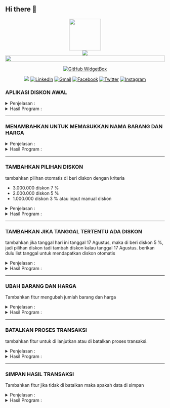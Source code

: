 ## Hi there 👋

<div id="header" align="center">
  <img src="https://media.giphy.com/media/M9gbBd9nbDrOTu1Mqx/giphy.gif" width="100"/>
  <br>
  <img src="https://readme-typing-svg.herokuapp.com/?font=Righteous&size=35&center=true&vCenter=true&width=500&height=70&duration=4000&lines=Hi+There!+👋;+I'm+Abdoel+Madjid!;" />
</div>
<img src="https://i.imgur.com/dBaSKWF.gif" height="20" width="100%">

<div align="center">
  
[![GitHub WidgetBox](https://github-widgetbox.vercel.app/api/profile?username=abdoelmadjid&data=followers,repositories,stars,commits&theme=viridescent)](https://github.com/abdoelmadjid)
<!-- <h3 align ="center"> <strong> Let`s Code.Build & FUN </strong> </h3-->

![](https://komarev.com/ghpvc/?username=abdoelmadjid&color=brightgreen&style=for-the-badge)
[![LinkedIn](https://img.shields.io/badge/linkedin-%230077B5.svg?style=for-the-badge&logo=linkedin&logoColor=white)](https://www.linkedin.com/in/abdoelmadjid/)
[![Gmail](https://img.shields.io/badge/%20-Send%20Mail-black?color=14171A&labelColor=ef5350&logo=gmail&logoColor=ffffff&style=for-the-badge)](mailto:abdulmadjid.mpd@gmail.com)
[![Facebook](https://img.shields.io/badge/Facebook-%231877F2.svg?style=for-the-badge&logo=Facebook&logoColor=white)](https://facebook.com/abdulmadjid.mpd)
[![Twitter](https://img.shields.io/badge/Twitter-%231DA1F2.svg?style=for-the-badge&logo=Twitter&logoColor=white)](https://x.com/AbdoelMadjid)
[![Instagram](https://img.shields.io/badge/Instagram-%405DE6.svg?style=for-the-badge&logo=Instagram&logoColor=white)](https://www.instagram.com/abdoelmadjid)

</div>

### APLIKASI DISKON AWAL

<details type="reasoning" done="true">
<summary>Penjelasan :</summary>

Kita akan membuat program C++ sederhana untuk menghitung diskon.  
Program ini akan meminta input dari pengguna berupa harga asli dan persentase diskon.  
Kemudian, program akan menghitung harga setelah diskon dan menampilkannya.

### Langkah-langkah:

1. Deklarasikan variabel yang dibutuhkan: harga asli, persentase diskon, dan harga setelah diskon.
2. Mintalah pengguna untuk memasukkan harga asli.
3. Mintalah pengguna untuk memasukkan persentase diskon.
4. Hitung harga setelah diskon:  
   `hargaSetelahDiskon = hargaAsli - (hargaAsli * (persentaseDiskon / 100))`
5. Tampilkan harga setelah diskon.

Kita juga bisa menambahkan validasi input jika diperlukan, misalnya memastikan harga dan diskon tidak negatif.  
Tapi untuk kesederhanaan, kita asumsikan input yang valid.

Mari kita tulis kode tersebut.

</details>

<details type="reasoning" done="true">
<summary>Hasil Program :</summary>

Berikut adalah program C++ sederhana untuk menghitung diskon berdasarkan harga asli dan persentase diskon yang dimasukkan pengguna:

```cpp
#include <iostream>
#include <iomanip> // Untuk mengatur presisi desimal

using namespace std;

int main() {
    double hargaAsli, persentaseDiskon, hargaSetelahDiskon, jumlahDiskon;

    // Input data dari pengguna
    cout << "======================================" << endl;
    cout << "    PROGRAM PERHITUNGAN DISKON       " << endl;
    cout << "======================================" << endl;
    cout << "Masukkan harga asli barang (Rp): ";
    cin >> hargaAsli;
    cout << "Masukkan persentase diskon (%): ";
    cin >> persentaseDiskon;

    // Validasi input
    if (hargaAsli <= 0 || persentaseDiskon < 0) {
        cout << "\nError: Harga harus lebih dari 0 dan diskon tidak boleh negatif!" << endl;
        return 1; // Keluar dengan kode error
    }

    // Perhitungan diskon
    jumlahDiskon = hargaAsli * (persentaseDiskon / 100);
    hargaSetelahDiskon = hargaAsli - jumlahDiskon;

    // Tampilkan hasil
    cout << fixed << setprecision(2); // Mengatur 2 angka di belakang koma
    cout << "\n======================================" << endl;
    cout << "             HASIL HITUNG            " << endl;
    cout << "======================================" << endl;
    cout << "Harga Asli       : Rp " << hargaAsli << endl;
    cout << "Persentase Diskon: " << persentaseDiskon << "%" << endl;
    cout << "Jumlah Diskon    : Rp " << jumlahDiskon << endl;
    cout << "--------------------------------------" << endl;
    cout << "Harga Akhir      : Rp " << hargaSetelahDiskon << endl;
    cout << "======================================" << endl;

    return 0;
}
```

### Cara Kerja Program:

1. **Input Data**:

   - Pengguna memasukkan harga asli barang
   - Pengguna memasukkan persentase diskon (dalam %)

2. **Validasi Input**:

   - Program menolak harga ≤ 0 atau diskon negatif
   - Menampilkan pesan error jika input tidak valid

3. **Perhitungan**:

   - Menghitung jumlah diskon: `hargaAsli × (persentaseDiskon / 100)`
   - Menghitung harga akhir: `hargaAsli - jumlahDiskon`

4. **Output**:
   - Menampilkan harga asli, persentase diskon, jumlah diskon, dan harga akhir
   - Format mata uang Rupiah dengan 2 angka di belakang koma

### Contoh Penggunaan:

```
======================================
    PROGRAM PERHITUNGAN DISKON
======================================
Masukkan harga asli barang (Rp): 250000
Masukkan persentase diskon (%): 15

======================================
             HASIL HITUNG
======================================
Harga Asli       : Rp 250000.00
Persentase Diskon: 15.00%
Jumlah Diskon    : Rp 37500.00
--------------------------------------
Harga Akhir      : Rp 212500.00
======================================
```

### Fitur Tambahan:

1. **Validasi Input**:

   - Mencegah harga nol/negatif
   - Mencegah diskon negatif

2. **Format Output**:

   - Pengaturan presisi desimal untuk mata uang
   - Tampilan tabel yang rapi

3. **Error Handling**:
   - Program keluar dengan kode error jika input tidak valid

</details>

---

### MENAMBAHKAN UNTUK MEMASUKKAN NAMA BARANG DAN HARGA

<details type="reasoning" done="true">
<summary>Penjelasan :</summary>

Kita akan memodifikasi program sebelumnya dengan menambahkan fitur:

1. Memasukkan beberapa barang (nama barang dan harga per barang)
2. Menampilkan daftar barang yang dibeli beserta harganya
3. Menghitung total harga sebelum diskon
4. Memasukkan persentase diskon
5. Menghitung diskon dan total setelah diskon

### Langkah-langkah:

- Gunakan array atau vector untuk menyimpan nama barang dan harga (karena jumlah barang bisa lebih dari satu).
- Minta pengguna memasukkan jumlah barang terlebih dahulu, kemudian untuk setiap barang masukkan nama dan harga.
- Hitung total harga.
- Tampilkan daftar barang dan harga per barang, lalu total.
- Setelah itu, minta persentase diskon.
- Hitung diskon dan total akhir.

### Struktur Program:

1. Input jumlah barang.
2. Loop untuk setiap barang: input nama dan harga.
3. Tampilkan tabel daftar barang dan harga, lalu total.
4. Input persentase diskon.
5. Hitung diskon dan total akhir.
6. Tampilkan hasil akhir.

### Catatan:

- Kita akan menggunakan `<vector>` dan `<string>` untuk menyimpan data barang.

### Perubahan dari Program Sebelumnya:

- Menambahkan input barang-barang.
- Menampilkan daftar pembelian.
- Baru kemudian menghitung diskon.

Kita juga akan menambahkan validasi untuk harga barang (harus positif).

Mari kita buat programnya.

</details>

<details type="reasoning" done="true">
<summary>Hasil Program : </summary>

Berikut adalah program C++ yang telah diperbarui dengan fitur input barang-barang yang dibeli beserta harganya, kemudian menampilkan total pembayaran sebelum diskon, dilanjutkan dengan perhitungan diskon seperti program sebelumnya:

```cpp
#include <iostream>
#include <iomanip>
#include <vector>
#include <string>

using namespace std;

int main() {
    vector<string> namaBarang;
    vector<double> hargaBarang;
    int jumlahBarang;
    double totalHarga = 0, persentaseDiskon, jumlahDiskon, hargaSetelahDiskon;

    cout << "======================================" << endl;
    cout << "      PROGRAM KASIR DISKON           " << endl;
    cout << "======================================" << endl;

    // Input jumlah barang
    cout << "Masukkan jumlah barang yang dibeli: ";
    cin >> jumlahBarang;

    // Validasi jumlah barang
    if (jumlahBarang <= 0) {
        cout << "\nError: Jumlah barang harus lebih dari 0!" << endl;
        return 1;
    }

    // Input detail barang
    cin.ignore(); // Membersihkan buffer input
    for (int i = 0; i < jumlahBarang; ++i) {
        string nama;
        double harga;

        cout << "\nBarang ke-" << i + 1 << ":" << endl;
        cout << "Nama barang: ";
        getline(cin, nama);

        cout << "Harga barang (Rp): ";
        cin >> harga;
        cin.ignore(); // Membersihkan buffer input

        // Validasi harga barang
        if (harga <= 0) {
            cout << "\nError: Harga barang harus lebih dari 0!" << endl;
            return 1;
        }

        namaBarang.push_back(nama);
        hargaBarang.push_back(harga);
        totalHarga += harga;
    }

    // Tampilkan daftar pembelian
    cout << "\n======================================" << endl;
    cout << "          DAFTAR PEMBELIAN           " << endl;
    cout << "======================================" << endl;
    cout << left << setw(5) << "No" << setw(25) << "Nama Barang" << right << setw(15) << "Harga (Rp)" << endl;
    cout << "--------------------------------------" << endl;

    for (int i = 0; i < jumlahBarang; ++i) {
        cout << left << setw(5) << i + 1
             << setw(25) << namaBarang[i]
             << right << setw(15) << fixed << setprecision(2) << hargaBarang[i] << endl;
    }

    cout << "--------------------------------------" << endl;
    cout << left << setw(30) << "TOTAL PEMBELIAN"
         << right << setw(15) << fixed << setprecision(2) << totalHarga << endl;
    cout << "======================================" << endl;

    // Input diskon
    cout << "\nMasukkan persentase diskon (%): ";
    cin >> persentaseDiskon;

    // Validasi diskon
    if (persentaseDiskon < 0) {
        cout << "\nError: Diskon tidak boleh negatif!" << endl;
        return 1;
    }

    // Perhitungan diskon
    jumlahDiskon = totalHarga * (persentaseDiskon / 100);
    hargaSetelahDiskon = totalHarga - jumlahDiskon;

    // Tampilkan hasil akhir
    cout << "\n======================================" << endl;
    cout << "             RINCIAN DISKON           " << endl;
    cout << "======================================" << endl;
    cout << left << setw(25) << "Total Pembelian"
         << right << setw(15) << fixed << setprecision(2) << totalHarga << endl;
    cout << left << setw(25) << "Persentase Diskon"
         << right << setw(15) << persentaseDiskon << "%" << endl;
    cout << left << setw(25) << "Jumlah Diskon"
         << right << setw(15) << jumlahDiskon << endl;
    cout << "--------------------------------------" << endl;
    cout << left << setw(25) << "TOTAL YANG HARUS DIBAYAR"
         << right << setw(15) << hargaSetelahDiskon << endl;
    cout << "======================================" << endl;

    return 0;
}
```

### Cara Kerja Program:

1. **Input Barang**:

   - Pengguna memasukkan jumlah barang yang dibeli
   - Untuk setiap barang, pengguna memasukkan:
     - Nama barang
     - Harga barang per item

2. **Validasi Input**:

   - Jumlah barang harus > 0
   - Harga setiap barang harus > 0
   - Persentase diskon tidak boleh negatif

3. **Tampilan Daftar Pembelian**:

   - Menampilkan tabel berisi:
     - Nomor urut barang
     - Nama barang
     - Harga per barang
   - Menampilkan total pembelian sebelum diskon

4. **Perhitungan Diskon**:

   - Pengguna memasukkan persentase diskon
   - Program menghitung:
     - Jumlah diskon (Rp)
     - Total yang harus dibayar setelah diskon

5. **Tampilan Akhir**:
   - Menampilkan rincian:
     - Total pembelian awal
     - Persentase diskon
     - Jumlah diskon
     - Total akhir yang harus dibayar

### Contoh Penggunaan:

```
======================================
      PROGRAM KASIR DISKON
======================================
Masukkan jumlah barang yang dibeli: 3

Barang ke-1:
Nama barang: Buku Tulis
Harga barang (Rp): 15000

Barang ke-2:
Nama barang: Pensil
Harga barang (Rp): 5000

Barang ke-3:
Nama barang: Penggaris
Harga barang (Rp): 7000

======================================
          DAFTAR PEMBELIAN
======================================
No   Nama Barang              Harga (Rp)
--------------------------------------
1    Buku Tulis                   15000.00
2    Pensil                        5000.00
3    Penggaris                     7000.00
--------------------------------------
TOTAL PEMBELIAN                    27000.00
======================================

Masukkan persentase diskon (%): 10

======================================
             RINCIAN DISKON
======================================
Total Pembelian                  27000.00
Persentase Diskon                  10.00%
Jumlah Diskon                     2700.00
--------------------------------------
TOTAL YANG HARUS DIBAYAR          24300.00
======================================
```

### Fitur Tambahan:

1. **Penyimpanan Data Barang**:

   - Menggunakan `vector` untuk menyimpan nama dan harga barang
   - Fleksibel untuk jumlah barang berapa pun

2. **Tampilan Tabel Rapi**:

   - Menggunakan `setw()` untuk format kolom yang rapi
   - Header tabel yang jelas

3. **Validasi Input Lengkap**:

   - Validasi jumlah barang
   - Validasi harga per barang
   - Validasi persentase diskon

4. **Perhitungan Otomatis**:
   - Total pembelian dihitung otomatis dari input barang
   - Diskon dihitung berdasarkan total pembelian

Program ini menggabungkan fitur input barang dengan perhitungan diskon dalam satu alur yang intuitif, cocok untuk aplikasi kasir sederhana dengan sistem diskon.

</details>

---

### TAMBAHKAN PILIHAN DISKON

tambahkan pilihan otomatis di beri diskon dengan kriteria

- 3.000.000 diskon 7 %
- 2.000.000 diskon 5 %
- 1.000.000 diskon 3 %
  atau input manual diskon

<details type="reasoning" done="true">
<summary>Penjelasan :</summary>

Kita akan menambahkan fitur pilihan diskon otomatis berdasarkan total pembelian atau input manual.

### Langkah-langkah:

1. Setelah menghitung total pembelian, tampilkan pilihan kepada user:
   - Apakah ingin menggunakan diskon otomatis (berdasarkan kriteria) atau input manual?
2. Jika memilih otomatis, maka program akan mengecek total pembelian dan menerapkan diskon sesuai kriteria:
   - > 3.000.000 → 7%
   - > 2.000.000 → 5%
   - > 1.000.000 → 3%
   - Jika total pembelian kurang dari 1.000.000, maka diskon 0%.
3. Jika memilih manual, maka user memasukkan persentase diskon.

Kita akan memodifikasi bagian setelah menampilkan total pembelian.

### Perubahan:

- Setelah menampilkan total pembelian, kita beri pilihan:

```console
  cout << "\nPilih jenis diskon:\n";
  cout << "1. Otomatis (berdasarkan total pembelian)\n";
  cout << "2. Manual (input persentase)\n";
  cout << "Pilihan (1/2): ";
```

- Kemudian kita baca pilihan dan lakukan perhitungan diskon sesuai pilihan.

**Catatan:** Kita tetap memvalidasi input manual agar tidak negatif.

Berikut adalah kode yang telah dimodifikasi:

</details>

<details type="reasoning" done="true">
<summary>Hasil Program : </summary>

Berikut adalah program C++ yang telah diperbarui dengan fitur pilihan diskon otomatis berdasarkan total pembelian atau input manual diskon:

```cpp
#include <iostream>
#include <iomanip>
#include <vector>
#include <string>

using namespace std;

int main() {
    vector<string> namaBarang;
    vector<double> hargaBarang;
    int jumlahBarang;
    double totalHarga = 0, persentaseDiskon, jumlahDiskon, hargaSetelahDiskon;
    int pilihanDiskon;

    cout << "======================================" << endl;
    cout << "      PROGRAM KASIR DISKON           " << endl;
    cout << "======================================" << endl;

    // Input jumlah barang
    cout << "Masukkan jumlah barang yang dibeli: ";
    cin >> jumlahBarang;

    // Validasi jumlah barang
    if (jumlahBarang <= 0) {
        cout << "\nError: Jumlah barang harus lebih dari 0!" << endl;
        return 1;
    }

    // Input detail barang
    cin.ignore(); // Membersihkan buffer input
    for (int i = 0; i < jumlahBarang; ++i) {
        string nama;
        double harga;

        cout << "\nBarang ke-" << i + 1 << ":" << endl;
        cout << "Nama barang: ";
        getline(cin, nama);

        cout << "Harga barang (Rp): ";
        cin >> harga;
        cin.ignore(); // Membersihkan buffer input

        // Validasi harga barang
        if (harga <= 0) {
            cout << "\nError: Harga barang harus lebih dari 0!" << endl;
            return 1;
        }

        namaBarang.push_back(nama);
        hargaBarang.push_back(harga);
        totalHarga += harga;
    }

    // Tampilkan daftar pembelian
    cout << "\n======================================" << endl;
    cout << "          DAFTAR PEMBELIAN           " << endl;
    cout << "======================================" << endl;
    cout << left << setw(5) << "No" << setw(25) << "Nama Barang" << right << setw(15) << "Harga (Rp)" << endl;
    cout << "--------------------------------------" << endl;

    for (int i = 0; i < jumlahBarang; ++i) {
        cout << left << setw(5) << i + 1
             << setw(25) << namaBarang[i]
             << right << setw(15) << fixed << setprecision(2) << hargaBarang[i] << endl;
    }

    cout << "--------------------------------------" << endl;
    cout << left << setw(30) << "TOTAL PEMBELIAN"
         << right << setw(15) << fixed << setprecision(2) << totalHarga << endl;
    cout << "======================================" << endl;

    // Pilihan jenis diskon
    cout << "\nPilih jenis diskon:" << endl;
    cout << "1. Otomatis (berdasarkan total pembelian)" << endl;
    cout << "2. Manual (input persentase)" << endl;
    cout << "Pilihan (1/2): ";
    cin >> pilihanDiskon;

    // Validasi pilihan
    if (pilihanDiskon != 1 && pilihanDiskon != 2) {
        cout << "\nError: Pilihan tidak valid!" << endl;
        return 1;
    }

    if (pilihanDiskon == 1) {
        // Diskon otomatis berdasarkan total pembelian
        if (totalHarga >= 3000000) {
            persentaseDiskon = 7;
        } else if (totalHarga >= 2000000) {
            persentaseDiskon = 5;
        } else if (totalHarga >= 1000000) {
            persentaseDiskon = 3;
        } else {
            persentaseDiskon = 0;
        }

        cout << "\nDiskon otomatis diterapkan: " << persentaseDiskon << "%" << endl;
    } else {
        // Diskon manual
        cout << "\nMasukkan persentase diskon (%): ";
        cin >> persentaseDiskon;

        // Validasi diskon manual
        if (persentaseDiskon < 0) {
            cout << "\nError: Diskon tidak boleh negatif!" << endl;
            return 1;
        }
    }

    // Perhitungan diskon
    jumlahDiskon = totalHarga * (persentaseDiskon / 100);
    hargaSetelahDiskon = totalHarga - jumlahDiskon;

    // Tampilkan hasil akhir
    cout << "\n======================================" << endl;
    cout << "             RINCIAN DISKON           " << endl;
    cout << "======================================" << endl;
    cout << left << setw(25) << "Total Pembelian"
         << right << setw(15) << fixed << setprecision(2) << totalHarga << endl;
    cout << left << setw(25) << "Persentase Diskon"
         << right << setw(15) << persentaseDiskon << "%" << endl;
    cout << left << setw(25) << "Jumlah Diskon"
         << right << setw(15) << jumlahDiskon << endl;
    cout << "--------------------------------------" << endl;
    cout << left << setw(25) << "TOTAL YANG HARUS DIBAYAR"
         << right << setw(15) << hargaSetelahDiskon << endl;
    cout << "======================================" << endl;

    return 0;
}
```

### Cara Kerja Program:

1. **Input Barang**:

   - Pengguna memasukkan jumlah barang yang dibeli
   - Untuk setiap barang, pengguna memasukkan nama dan harga

2. **Tampilan Daftar Pembelian**:

   - Menampilkan tabel berisi daftar barang yang dibeli
   - Menampilkan total pembelian sebelum diskon

3. **Pilihan Jenis Diskon**:

   - **Otomatis**: Diskon diterapkan berdasarkan total pembelian:
     - Total ≥ Rp 3.000.000 → Diskon 7%
     - Total ≥ Rp 2.000.000 → Diskon 5%
     - Total ≥ Rp 1.000.000 → Diskon 3%
     - Total < Rp 1.000.000 → Diskon 0%
   - **Manual**: Pengguna memasukkan persentase diskon sendiri

4. **Perhitungan dan Tampilan Akhir**:
   - Program menghitung jumlah diskon dan total pembayaran
   - Menampilkan rincian diskon dan total akhir

### Contoh Penggunaan dengan Diskon Otomatis:

```
======================================
      PROGRAM KASIR DISKON
======================================
Masukkan jumlah barang yang dibeli: 4

Barang ke-1:
Nama barang: Laptop
Harga barang (Rp): 8500000

Barang ke-2:
Nama barang: Mouse
Harga barang (Rp): 250000

Barang ke-3:
Nama barang: Keyboard
Harga barang (Rp): 450000

Barang ke-4:
Nama barang: Headset
Harga barang (Rp): 750000

======================================
          DAFTAR PEMBELIAN
======================================
No   Nama Barang              Harga (Rp)
--------------------------------------
1    Laptop                     8500000.00
2    Mouse                       250000.00
3    Keyboard                    450000.00
4    Headset                     750000.00
--------------------------------------
TOTAL PEMBELIAN                 9950000.00
======================================

Pilih jenis diskon:
1. Otomatis (berdasarkan total pembelian)
2. Manual (input persentase)
Pilihan (1/2): 1

Diskon otomatis diterapkan: 7%

======================================
             RINCIAN DISKON
======================================
Total Pembelian                9950000.00
Persentase Diskon                  7.00%
Jumlah Diskon                    696500.00
--------------------------------------
TOTAL YANG HARUS DIBAYAR        9253500.00
======================================
```

### Contoh Penggunaan dengan Diskon Manual:

```
======================================
      PROGRAM KASIR DISKON
======================================
Masukkan jumlah barang yang dibeli: 2

Barang ke-1:
Nama barang: Sepatu
Harga barang (Rp): 650000

Barang ke-2:
Nama barang: Tas
Harga barang (Rp): 450000

======================================
          DAFTAR PEMBELIAN
======================================
No   Nama Barang              Harga (Rp)
--------------------------------------
1    Sepatu                      650000.00
2    Tas                         450000.00
--------------------------------------
TOTAL PEMBELIAN                 1100000.00
======================================

Pilih jenis diskon:
1. Otomatis (berdasarkan total pembelian)
2. Manual (input persentase)
Pilihan (1/2): 2

Masukkan persentase diskon (%): 10

======================================
             RINCIAN DISKON
======================================
Total Pembelian                1100000.00
Persentase Diskon                 10.00%
Jumlah Diskon                    110000.00
--------------------------------------
TOTAL YANG HARUS DIBAYAR         990000.00
======================================
```

### Fitur Tambahan:

1. **Sistem Diskon Ganda**:

   - Diskon otomatis berdasarkan total pembelian
   - Diskon manual sesuai keinginan pengguna

2. **Kriteria Diskon Otomatis**:

   - Total ≥ Rp 3.000.000 → 7%
   - Total ≥ Rp 2.000.000 → 5%
   - Total ≥ Rp 1.000.000 → 3%
   - Total < Rp 1.000.000 → 0%

3. **Validasi Input**:

   - Validasi jumlah barang
   - Validasi harga per barang
   - Validasi pilihan diskon
   - Validasi persentase diskon manual

4. **Tampilan Informatif**:
   - Menampilkan jenis diskon yang diterapkan
   - Menampilkan kriteria diskon otomatis
   - Format tabel yang rapi dan jelas

Program ini memberikan fleksibilitas kepada pengguna untuk memilih sistem diskon yang diinginkan, baik otomatis berdasarkan total pembelian maupun manual sesuai kebutuhan.

</details>

---

### TAMBAHKAN JIKA TANGGAL TERTENTU ADA DISKON

tambahkan jika tanggal hari ini tanggal 17 Agustus, maka di beri diskon 5 %,
jadi pilihan diskon tadi tambah diskon kalau tanggal 17 Agustus.
berikan dulu list tanggal untuk mendapatkan diskon otomatis

<details type="reasoning" done="true" duration="166">
<summary>Penjelasan :</summary>

Kita akan menambahkan fitur diskon otomatis berdasarkan tanggal tertentu (misalnya 17 Agustus).
Langkah-langkah:

1. Tambahkan pilihan diskon otomatis berdasarkan tanggal (misalnya 17 Agustus) dengan diskon 5%.
2. Sebelum pilihan diskon, tampilkan dulu daftar tanggal yang mendapatkan diskon otomatis (dalam hal ini hanya 17 Agustus).
3. Jika hari ini adalah tanggal 17 Agustus, maka tambahkan opsi diskon otomatis 5% (atau bisa juga langsung diterapkan?).
4. Namun, dalam permintaan, kita diminta untuk menambahkan diskon 5% jika tanggal 17 Agustus, jadi kita bisa:

   - Menambahkan opsi ketiga: "3. Diskon Spesial 17 Agustus (5%)"
   - Atau, jika tanggal 17 Agustus, maka otomatis diskon 5% ditambahkan ke diskon yang ada?

Tapi dari permintaan: "tambahkan jika tanggal hari ini tanggal 17 Agustus, maka di beri diskon 5 %", dan "jadi pilihan diskon tadi tambah diskon kalau tanggal 17 Agustus".

Saya interpretasikan:

1. Jika tanggal 17 Agustus, maka ada opsi diskon tambahan yaitu 5% (diskon spesial).
2. Jadi pilihan diskon menjadi:

- Otomatis (berdasarkan total pembelian)
- Manual (input persentase)
- Diskon Spesial 17 Agustus (5%) [hanya muncul jika tanggal 17 Agustus]

Namun, bagaimana jika kita ingin menggabungkan? Misalnya diskon otomatis (berdasarkan total) dan diskon 17 Agustus?
Permintaan tidak spesifik. Saya asumsikan bahwa diskon 17 Agustus adalah opsi terpisah.

Alternatif lain:

- Jika tanggal 17 Agustus, maka diskon otomatis (berdasarkan total) akan ditambah 5%?
  Tapi itu bisa membuat diskon menjadi 12% (jika total>=3jt) atau 10% (jika total>=2jt) dst.

Namun, dari kalimat: "tambahkan jika tanggal hari ini tanggal 17 Agustus, maka di beri diskon 5 %",
sepertinya diskon 5% ini adalah diskon tambahan yang berlaku di tanggal tersebut, bukan menggantikan.

Tapi permintaan selanjutnya: "jadi pilihan diskon tadi tambah diskon kalau tanggal 17 Agustus",
artinya kita menambahkan opsi diskon baru.

Jadi, kita akan:

- Mengecek tanggal hari ini (dalam program, kita bisa hardcode dulu untuk testing, tapi nanti bisa diubah ke input atau sistem)
- Jika tanggal 17 Agustus, maka tampilkan opsi ketiga: "3. Diskon Spesial 17 Agustus (5%)"
- Jika user memilih opsi 3, maka diskon yang diberikan adalah 5%.

Namun, bagaimana jika user ingin diskon otomatis (berdasarkan total) dan juga diskon 17 Agustus?
Permintaan tidak menyebutkan, jadi kita buat opsi terpisah.

Tapi, mungkin lebih baik jika diskon 17 Agustus adalah tambahan dari diskon yang ada?
Misalnya: jika tanggal 17 Agustus, maka diskon otomatis (berdasarkan total) akan ditambah 5%?
Atau diskon 17 Agustus berlaku sebagai diskon tunggal?

Karena permintaan tidak jelas, saya akan buat dua skenario:

```console
Skenario 1 :
(sesuai permintaan awal): - Menambah opsi diskon baru: "Diskon Spesial 17 Agustus (5%)" yang hanya muncul jika tanggal 17 Agustus.

Skenario 2 :
(alternatif): - Jika tanggal 17 Agustus, maka diskon otomatis (berdasarkan total) akan ditambah 5% (jadi diskon total = diskon otomatis + 5%).
```

Namun, dari kalimat: "tambahkan jika tanggal hari ini tanggal 17 Agustus, maka di beri diskon 5 %",
dan "jadi pilihan diskon tadi tambah diskon kalau tanggal 17 Agustus", saya pilih Skenario 1: opsi terpisah.

Tapi, untuk lebih fleksibel, mungkin kita bisa buat:

Opsi diskon:

```console
1. Diskon Otomatis (berdasarkan total pembelian)
2. Diskon Manual 3. Diskon Spesial 17 Agustus (5%) [hanya muncul jika tanggal 17 Agustus]
```

Dan jika user memilih opsi 1, maka diskon otomatis berdasarkan total, tanpa tambahan 5% (kecuali jika kita ingin menggabungkan, tapi tidak).

Atau, kita bisa buat: jika tanggal 17 Agustus, maka diskon otomatis (berdasarkan total) akan ditambah 5%?
Itu berarti diskon total = diskon otomatis + 5%.

Tapi permintaan: "tambahkan diskon kalau tanggal 17 Agustus", artinya menambah diskon, bukan mengganti.

Jadi, saya akan buat:

- Jika tanggal 17 Agustus, maka diskon yang diberikan adalah diskon otomatis (berdasarkan total) DITAMBAH 5%?
- Atau diskon 5% sebagai diskon tambahan setelah diskon otomatis?

Ini perlu klarifikasi. Tapi karena tidak ada, saya akan buat sesuai permintaan:
"tambahkan jika tanggal hari ini tanggal 17 Agustus, maka di beri diskon 5 %"

Artinya, di tanggal 17 Agustus, customer mendapat diskon 5% (selain diskon yang mungkin sudah ada?).

Namun, dalam program sebelumnya, diskon hanya satu (baik otomatis atau manual).

Saya putuskan:

- Jika tanggal 17 Agustus, maka kita akan menambahkan opsi diskon ketiga: "3. Diskon Spesial 17 Agustus (5%)"
  yang memberikan diskon 5% (menggantikan diskon otomatis/manual).

Tapi, bagaimana jika kita ingin diskon otomatis dan diskon 17 Agustus berlaku bersamaan?
Itu berarti diskon total = diskon otomatis + 5%.

Saya rasa ini lebih masuk akal. Jadi, jika tanggal 17 Agustus, maka diskon yang diberikan adalah:
diskon_total = diskon_otomatis (berdasarkan total) + 5%

Atau, diskon 5% diberikan setelah diskon otomatis?

Contoh:

```console
Total = 3.500.000
Diskon otomatis = 7% (karena >=3jt) -> 245.000
Diskon 17 Agustus = 5% dari total awal? atau dari sisa setelah diskon otomatis?
```

Biasanya, diskon bertingkat: - Diskon otomatis dulu, lalu diskon 17 Agustus dari sisa setelah diskon otomatis? - Atau diskon 17 Agustus dari total awal, lalu diskon otomatis dari sisa?

Saya asumsikan diskon 17 Agustus adalah tambahan diskon dari total awal, jadi:

```console
diskon_total = (diskon_otomatis + diskon_17_agustus) % dari total awal.
```

Tapi, itu berarti diskon total = 7% + 5% = 12% dari total awal.

Atau, bisa juga diskon 17 Agustus diberikan setelah diskon otomatis, jadi:

```console
Setelah diskon otomatis: total = 3.500.000 - 245.000 = 3.255.000
Lalu diskon 5% dari 3.255.000 = 162.750
Total akhir = 3.255.000 - 162.750 = 3.092.250
```

Ini lebih umum (diskon bertingkat).

Tapi permintaan tidak spesifik.

Saya akan buat dua opsi:

```console
Opsi 1:
Diskon 17 Agustus sebagai diskon tambahan yang dihitung dari total awal, jadi diskon total = diskon otomatis + 5% (dari total awal).

Opsi 2:
Diskon 17 Agustus sebagai diskon kedua yang dihitung setelah diskon otomatis.
```

Namun, untuk kesederhanaan, saya pilih Opsi 1: diskon total = diskon otomatis + 5% (dari total awal).

Tapi, bagaimana jika user memilih diskon manual?
Jika tanggal 17 Agustus, maka diskon manual juga akan ditambah 5%?

Permintaan: "tambahkan diskon kalau tanggal 17 Agustus", artinya di tanggal 17 Agustus, customer selalu dapat tambahan 5%,
terlepas dari diskon yang dipilih (otomatis atau manual).

Jadi, saya akan buat: - Jika tanggal 17 Agustus, maka diskon yang diberikan adalah:

```console
diskon_total = diskon_dipilih (otomatis/manual) + 5% (dari total awal)
```

Tapi, ini berarti diskon total bisa lebih dari 100%?

Alternatif: diskon 17 Agustus adalah diskon wajib yang diberikan setelah diskon yang dipilih.

Saya putuskan: - Jika tanggal 17 Agustus, maka setelah diskon (otomatis/manual) diterapkan, akan diberikan diskon tambahan 5% dari total awal.

Jadi:

```console
total_setelah_diskon1 = total_awal - (diskon1)
total_setelah_diskon2 = total_setelah_diskon1 - (5% \* total_awal)
```

Atau, bisa juga:

```console
total_setelah_diskon2 = total_awal - (diskon1 + 5% \* total_awal)
```

Sama saja.

Tapi, bagaimana jika user memilih diskon manual 50% dan tanggal 17 Agustus?
Maka diskon total = 50% + 5% = 55% dari total awal.

Ini bisa diterima.

Jadi, perubahan: - Jika tanggal 17 Agustus, maka setelah diskon (otomatis/manual) dihitung, kita tambahkan diskon 5% dari total awal.

Tapi, permintaan: "tambahkan jika tanggal hari ini tanggal 17 Agustus, maka di beri diskon 5 %",
dan "jadi pilihan diskon tadi tambah diskon kalau tanggal 17 Agustus".

Artinya, diskon 5% ini adalah tambahan dari diskon yang sudah ada.

Jadi, kita tidak perlu mengubah pilihan, tapi secara otomatis menambahkan diskon 5% di akhir.

```console
Langkah:
1. Hitung diskon sesuai pilihan (otomatis/manual) -> diskon1
2. Jika tanggal 17 Agustus, maka diskon2 = 5% \* total_awal
3. Total diskon = diskon1 + diskon2 4. Total akhir = total_awal - total_diskon
```

Tapi, bagaimana jika diskon1 sudah 100%? maka total akhir bisa negatif?

Kita perlu validasi: total diskon tidak boleh lebih dari total awal.

Jadi, kita tambahkan validasi: jika total_diskon > total_awal, maka total_diskon = total_awal.

Namun, dalam program ini, kita asumsikan diskon tidak akan melebihi 100%.

Tapi, untuk aman, kita tambahkan validasi.

Jadi, rencana:

1.  Tambahkan pengecekan tanggal (untuk sekarang, kita hardcode tanggal 17 Agustus, tapi nanti bisa diubah ke input atau sistem).
2.  Jika tanggal 17 Agustus, maka setelah menghitung diskon sesuai pilihan (otomatis/manual), kita tambahkan diskon 5% dari total awal.
3.  Tampilkan rincian: diskon1 (otomatis/manual) dan diskon2 (5% khusus 17 Agustus).

Tapi, permintaan juga: "berikan dulu list tanggal untuk mendapatkan diskon otomatis"

Artinya, sebelum pilihan diskon, kita tampilkan daftar tanggal yang mendapat diskon otomatis (dalam hal ini hanya 17 Agustus).

Jadi, kita tambahkan:

```console
       cout << "\nDaftar tanggal diskon otomatis:" << endl;
       cout << "- 17 Agustus (diskon 5% tambahan)" << endl;
```

Tapi, diskon otomatis di sini bukan berarti menggantikan, tapi tambahan.

Jadi, kita tampilkan bahwa di tanggal 17 Agustus akan ada diskon tambahan 5%.

Namun, dalam program, diskon otomatis yang pertama (berdasarkan total) tetap ada, dan di 17 Agustus ada tambahan 5%.

Jadi, kita tampilkan:

```console
       cout << "\nDaftar tanggal diskon otomatis:" << endl;
       cout << "1. 17 Agustus -> Tambahan diskon 5%" << endl;
```

Tapi, ini bukan diskon otomatis yang menggantikan, melainkan tambahan.

Saya rasa lebih baik kita tampilkan:

```console
       cout << "\nInformasi Diskon Tambahan:" << endl;
       cout << "Hari ini: 17 Agustus -> Anda akan mendapatkan diskon tambahan 5%" << endl;
```

Tapi, bagaimana jika bukan 17 Agustus? maka tidak ditampilkan.

Jadi, kita cek dulu tanggal hari ini.

Untuk testing, kita hardcode tanggal 17 Agustus.

Implementasi:

```console
       // Untuk testing, kita set tanggal hari ini
       int hari = 17, bulan = 8; // Agustus

       // Jika ingin menggunakan tanggal sistem, bisa menggunakan <ctime>
       // Tapi untuk sederhana, kita hardcode dulu.

       if (hari == 17 && bulan == 8) {
           cout << "\nInformasi Diskon Tambahan:" << endl;
           cout << "Selamat! Hari ini 17 Agustus, Anda mendapatkan diskon tambahan 5%" << endl;
       }
```

Kemudian, setelah menghitung diskon sesuai pilihan, kita tambahkan:

```console
       double diskonTambahan = 0;
       if (hari == 17 && bulan == 8) {
           diskonTambahan = totalHarga * 0.05;
       }

       jumlahDiskon = diskon1 + diskonTambahan; // diskon1 adalah diskon dari pilihan (otomatis/manual)

       // Validasi agar total diskon tidak melebihi totalHarga
       if (jumlahDiskon > totalHarga) {
           jumlahDiskon = totalHarga;
       }

       hargaSetelahDiskon = totalHarga - jumlahDiskon;
```

Dan di tampilan akhir, kita tampilkan dua diskon jika ada.

Tapi, bagaimana dengan pilihan diskon?
Pilihan diskon tetap ada (otomatis/manual) dan di 17 Agustus ada tambahan 5%.

Jadi, kita tidak mengubah pilihan, hanya menambahkan diskon di akhir.

Ini sesuai permintaan: "tambahkan diskon kalau tanggal 17 Agustus".

Jadi, perubahan:

       - Sebelum pilihan diskon, tampilkan informasi jika hari ini 17 Agustus (diskon tambahan 5%).
       - Setelah menghitung diskon sesuai pilihan, tambahkan diskon 5% (jika 17 Agustus).
       - Tampilkan rincian diskon: diskon pilihan dan diskon tambahan (jika ada).

Namun, permintaan juga: "berikan dulu list tanggal untuk mendapatkan diskon otomatis"

Artinya, kita harus tampilkan daftar tanggal yang dapat diskon otomatis (dalam hal ini 17 Agustus) sebelum pilihan diskon.

Jadi, kita tampilkan:

```console
       cout << "\nDaftar tanggal diskon otomatis:" << endl;
       cout << "17 Agustus" << endl;
```

Tapi, ini hanya satu tanggal. Untuk fleksibilitas, kita bisa buat vector, tapi untuk sederhana, kita tampilkan hardcode.

Jadi, langkah:

```console
       1. Setelah menampilkan total pembelian, sebelum pilihan diskon:
           cout << "\nDaftar tanggal diskon otomatis:" << endl;
           cout << "- 17 Agustus" << endl;

       2. Jika hari ini 17 Agustus, tampilkan tambahan informasi.
```

Tapi, daftar tanggal diskon otomatis ini tetap ditampilkan meskipun bukan 17 Agustus?
Ya, sebagai informasi.

Jadi, kita tampilkan selalu.

Tapi, diskon otomatis di sini bukan berarti diskon yang diberikan otomatis tanpa pilihan,
melainkan diskon tambahan yang otomatis diberikan di tanggal tersebut.

Jadi, kita tampilkan:

```console
       cout << "\nDaftar tanggal diskon otomatis (tambahan):" << endl;
       cout << "17 Agustus" << endl;
```

Lalu, jika hari ini 17 Agustus, kita beri tahu bahwa diskon tambahan akan diberikan.

Implementasi:

```console
       // Setelah total pembelian
       cout << "\n======================================" << endl;
       cout << "      INFORMASI DISKON OTOMATIS       " << endl;
       cout << "======================================" << endl;
       cout << "Daftar tanggal diskon otomatis (tambahan):" << endl;
       cout << "- 17 Agustus" << endl;

       // Cek tanggal
       int hari = 17, bulan = 8; // hardcode untuk testing
       bool isTanggalDiskon = (hari == 17 && bulan == 8);

       if (isTanggalDiskon) {
           cout << "\nHari ini 17 Agustus! Anda akan mendapatkan diskon tambahan 5%" << endl;
       }

       cout << "======================================" << endl;

       // Lanjut ke pilihan diskon

```

Kemudian, setelah menghitung diskon1 (dari pilihan), kita hitung diskon tambahan jika isTanggalDiskon.

Di tampilan akhir, kita tampilkan:

```console
       cout << left << setw(25) << "Total Pembelian"
            << right << setw(15) << fixed << setprecision(2) << totalHarga << endl;
       cout << left << setw(25) << "Diskon " << (pilihanDiskon==1?"Otomatis":"Manual")
            << right << setw(15) << diskon1 << endl;
       if (isTanggalDiskon) {
           cout << left << setw(25) << "Diskon Tambahan (17 Agustus)"
                << right << setw(15) << diskonTambahan << endl;
       }
       cout << "--------------------------------------" << endl;
       cout << left << setw(25) << "Total Diskon"
            << right << setw(15) << jumlahDiskon << endl;
       cout << left << setw(25) << "TOTAL YANG HARUS DIBAYAR"
            << right << setw(15) << hargaSetelahDiskon << endl;
```

Tapi, perhatikan: diskon1 adalah diskon yang dihitung dari pilihan (otomatis/manual),
dan diskonTambahan adalah 5% dari totalHarga.

Jadi, total diskon = diskon1 + diskonTambahan.

Namun, jika diskon1 sudah 100%, maka diskonTambahan tidak akan diberikan?
Tidak, kita berikan, tapi kita batasi total diskon tidak melebihi totalHarga.

```console
   Validasi:

       if (jumlahDiskon > totalHarga) {
           jumlahDiskon = totalHarga;
           hargaSetelahDiskon = 0;
       }
```

Tapi, di tampilan, kita tetap tampilkan diskonTambahan meskipun total diskon dibatasi.

Alternatif: kita hitung diskonTambahan setelah diskon1, tapi dari sisa?
Tapi permintaan: diskon 5% dari total awal.

Jadi, kita hitung diskonTambahan = 0.05 \* totalHarga, lalu tambahkan ke diskon1.

Dan batasi total diskon tidak melebihi totalHarga.

Sekarang, kita ubah program.

Catatan: Untuk testing, kita hardcode tanggal 17 Agustus.
Jika ingin menggunakan tanggal sistem, bisa menggunakan <ctime> dan struct tm.

Tapi, untuk kesederhanaan, kita hardcode.

Mari kita implementasikan.

</details>

<details type="reasoning" done="true">
<summary>Hasil Program : </summary>

Berikut adalah program C++ yang telah diperbarui dengan fitur diskon otomatis berdasarkan tanggal 17 Agustus dan sistem diskon ganda:

```cpp
#include <iostream>
#include <iomanip>
#include <vector>
#include <string>
#include <ctime> // Untuk mendapatkan tanggal sistem

using namespace std;

int main() {
    vector<string> namaBarang;
    vector<double> hargaBarang;
    int jumlahBarang;
    double totalHarga = 0, persentaseDiskon, jumlahDiskon, hargaSetelahDiskon;
    int pilihanDiskon;

    // Mendapatkan tanggal sistem
    time_t now = time(0);
    tm *ltm = localtime(&now);
    int hari = ltm->tm_mday;
    int bulan = 1 + ltm->tm_mon; // Bulan dimulai dari 0
    int tahun = 1900 + ltm->tm_year;

    cout << "======================================" << endl;
    cout << "      PROGRAM KASIR DISKON           " << endl;
    cout << "======================================" << endl;

    // Input jumlah barang
    cout << "Masukkan jumlah barang yang dibeli: ";
    cin >> jumlahBarang;

    // Validasi jumlah barang
    if (jumlahBarang <= 0) {
        cout << "\nError: Jumlah barang harus lebih dari 0!" << endl;
        return 1;
    }

    // Input detail barang
    cin.ignore(); // Membersihkan buffer input
    for (int i = 0; i < jumlahBarang; ++i) {
        string nama;
        double harga;

        cout << "\nBarang ke-" << i + 1 << ":" << endl;
        cout << "Nama barang: ";
        getline(cin, nama);

        cout << "Harga barang (Rp): ";
        cin >> harga;
        cin.ignore(); // Membersihkan buffer input

        // Validasi harga barang
        if (harga <= 0) {
            cout << "\nError: Harga barang harus lebih dari 0!" << endl;
            return 1;
        }

        namaBarang.push_back(nama);
        hargaBarang.push_back(harga);
        totalHarga += harga;
    }

    // Tampilkan daftar pembelian
    cout << "\n======================================" << endl;
    cout << "          DAFTAR PEMBELIAN           " << endl;
    cout << "======================================" << endl;
    cout << left << setw(5) << "No" << setw(25) << "Nama Barang" << right << setw(15) << "Harga (Rp)" << endl;
    cout << "--------------------------------------" << endl;

    for (int i = 0; i < jumlahBarang; ++i) {
        cout << left << setw(5) << i + 1
             << setw(25) << namaBarang[i]
             << right << setw(15) << fixed << setprecision(2) << hargaBarang[i] << endl;
    }

    cout << "--------------------------------------" << endl;
    cout << left << setw(30) << "TOTAL PEMBELIAN"
         << right << setw(15) << fixed << setprecision(2) << totalHarga << endl;
    cout << "======================================" << endl;

    // Tampilkan daftar tanggal diskon otomatis
    cout << "\n======================================" << endl;
    cout << "    DAFTAR TANGGAL DISKON OTOMATIS   " << endl;
    cout << "======================================" << endl;
    cout << "1. 17 Agustus -> Diskon 5% tambahan" << endl;
    cout << "======================================" << endl;

    // Cek apakah hari ini 17 Agustus
    bool isTanggalDiskon = (hari == 17 && bulan == 8);
    if (isTanggalDiskon) {
        cout << "\nINFO: Hari ini 17 Agustus " << tahun << "!" << endl;
        cout << "Anda akan mendapatkan diskon tambahan 5%" << endl;
    }

    // Pilihan jenis diskon
    cout << "\nPilih jenis diskon:" << endl;
    cout << "1. Otomatis (berdasarkan total pembelian)" << endl;
    cout << "2. Manual (input persentase)" << endl;
    cout << "Pilihan (1/2): ";
    cin >> pilihanDiskon;

    // Validasi pilihan
    if (pilihanDiskon != 1 && pilihanDiskon != 2) {
        cout << "\nError: Pilihan tidak valid!" << endl;
        return 1;
    }

    double diskonUtama = 0; // Diskon dari pilihan (otomatis/manual)
    string jenisDiskon;

    if (pilihanDiskon == 1) {
        // Diskon otomatis berdasarkan total pembelian
        if (totalHarga >= 3000000) {
            persentaseDiskon = 7;
        } else if (totalHarga >= 2000000) {
            persentaseDiskon = 5;
        } else if (totalHarga >= 1000000) {
            persentaseDiskon = 3;
        } else {
            persentaseDiskon = 0;
        }

        diskonUtama = totalHarga * (persentaseDiskon / 100);
        jenisDiskon = "Otomatis";
        cout << "\nDiskon otomatis diterapkan: " << persentaseDiskon << "%" << endl;
    } else {
        // Diskon manual
        cout << "\nMasukkan persentase diskon (%): ";
        cin >> persentaseDiskon;

        // Validasi diskon manual
        if (persentaseDiskon < 0) {
            cout << "\nError: Diskon tidak boleh negatif!" << endl;
            return 1;
        }

        diskonUtama = totalHarga * (persentaseDiskon / 100);
        jenisDiskon = "Manual";
    }

    // Hitung diskon tambahan jika tanggal 17 Agustus
    double diskonTambahan = 0;
    if (isTanggalDiskon) {
        diskonTambahan = totalHarga * 0.05; // 5% dari total pembelian
    }

    // Total diskon
    jumlahDiskon = diskonUtama + diskonTambahan;

    // Validasi agar total diskon tidak melebihi total pembelian
    if (jumlahDiskon > totalHarga) {
        jumlahDiskon = totalHarga;
    }

    hargaSetelahDiskon = totalHarga - jumlahDiskon;

    // Tampilkan hasil akhir
    cout << "\n======================================" << endl;
    cout << "             RINCIAN DISKON           " << endl;
    cout << "======================================" << endl;
    cout << left << setw(25) << "Total Pembelian"
         << right << setw(15) << fixed << setprecision(2) << totalHarga << endl;
    cout << left << setw(25) << "Diskon " + jenisDiskon
         << right << setw(15) << diskonUtama << endl;

    if (isTanggalDiskon) {
        cout << left << setw(25) << "Diskon 17 Agustus (5%)"
             << right << setw(15) << diskonTambahan << endl;
    }

    cout << "--------------------------------------" << endl;
    cout << left << setw(25) << "Total Diskon"
         << right << setw(15) << jumlahDiskon << endl;
    cout << left << setw(25) << "TOTAL YANG HARUS DIBAYAR"
         << right << setw(15) << hargaSetelahDiskon << endl;
    cout << "======================================" << endl;

    return 0;
}
```

### Cara Kerja Program:

1. **Input Barang**:

   - Pengguna memasukkan jumlah barang yang dibeli
   - Untuk setiap barang, pengguna memasukkan nama dan harga

2. **Tampilan Daftar Pembelian**:

   - Menampilkan tabel berisi daftar barang yang dibeli
   - Menampilkan total pembelian sebelum diskon

3. **Informasi Diskon Otomatis**:

   - Menampilkan daftar tanggal yang mendapat diskon otomatis (17 Agustus)
   - Mengecek apakah hari ini adalah 17 Agustus
   - Jika ya, menampilkan informasi diskon tambahan 5%

4. **Pilihan Jenis Diskon**:

   - **Otomatis**: Diskon berdasarkan total pembelian:
     - Total ≥ Rp 3.000.000 → Diskon 7%
     - Total ≥ Rp 2.000.000 → Diskon 5%
     - Total ≥ Rp 1.000.000 → Diskon 3%
     - Total < Rp 1.000.000 → Diskon 0%
   - **Manual**: Pengguna memasukkan persentase diskon sendiri

5. **Perhitungan Diskon**:

   - Menghitung diskon utama (otomatis/manual)
   - Jika tanggal 17 Agustus, menambahkan diskon 5% dari total pembelian
   - Memastikan total diskon tidak melebihi total pembelian

6. **Tampilan Akhir**:
   - Menampilkan rincian diskon:
     - Total pembelian
     - Diskon utama (otomatis/manual)
     - Diskon tambahan 17 Agustus (jika berlaku)
     - Total diskon
     - Total akhir yang harus dibayar

### Contoh Penggunaan di Tanggal 17 Agustus:

```
======================================
      PROGRAM KASIR DISKON
======================================
Masukkan jumlah barang yang dibeli: 3

Barang ke-1:
Nama barang: Laptop
Harga barang (Rp): 7500000

Barang ke-2:
Nama barang: Mouse
Harga barang (Rp): 300000

Barang ke-3:
Nama barang: Keyboard
Harga barang (Rp): 500000

======================================
          DAFTAR PEMBELIAN
======================================
No   Nama Barang              Harga (Rp)
--------------------------------------
1    Laptop                     7500000.00
2    Mouse                       300000.00
3    Keyboard                    500000.00
--------------------------------------
TOTAL PEMBELIAN                 8300000.00
======================================

======================================
    DAFTAR TANGGAL DISKON OTOMATIS
======================================
1. 17 Agustus -> Diskon 5% tambahan
======================================

INFO: Hari ini 17 Agustus 2023!
Anda akan mendapatkan diskon tambahan 5%

Pilih jenis diskon:
1. Otomatis (berdasarkan total pembelian)
2. Manual (input persentase)
Pilihan (1/2): 1

Diskon otomatis diterapkan: 7%

======================================
             RINCIAN DISKON
======================================
Total Pembelian                8300000.00
Diskon Otomatis                581000.00
Diskon 17 Agustus (5%)         415000.00
--------------------------------------
Total Diskon                  996000.00
TOTAL YANG HARUS DIBAYAR      7304000.00
======================================
```

### Contoh Penggunaan di Tanggal Biasa:

```
======================================
      PROGRAM KASIR DISKON
======================================
Masukkan jumlah barang yang dibeli: 2

Barang ke-1:
Nama barang: TV
Harga barang (Rp): 4500000

Barang ke-2:
Nama barang: Speaker
Harga barang (Rp): 1500000

======================================
          DAFTAR PEMBELIAN
======================================
No   Nama Barang              Harga (Rp)
--------------------------------------
1    TV                        4500000.00
2    Speaker                   1500000.00
--------------------------------------
TOTAL PEMBELIAN                 6000000.00
======================================

======================================
    DAFTAR TANGGAL DISKON OTOMATIS
======================================
1. 17 Agustus -> Diskon 5% tambahan
======================================

Pilih jenis diskon:
1. Otomatis (berdasarkan total pembelian)
2. Manual (input persentase)
Pilihan (1/2): 2

Masukkan persentase diskon (%): 10

======================================
             RINCIAN DISKON
======================================
Total Pembelian                6000000.00
Diskon Manual                  600000.00
--------------------------------------
Total Diskon                  600000.00
TOTAL YANG HARUS DIBAYAR      5400000.00
======================================
```

### Fitur Tambahan:

1. **Deteksi Tanggal Otomatis**:

   - Menggunakan library `<ctime>` untuk mendapatkan tanggal sistem
   - Otomatis mendeteksi apakah hari ini 17 Agustus

2. **Sistem Diskon Ganda**:

   - Diskon utama (otomatis/manual)
   - Diskon tambahan 5% khusus 17 Agustus
   - Total diskon adalah jumlah dari keduanya

3. **Informasi Diskon**:

   - Menampilkan daftar tanggal diskon otomatis
   - Memberi informasi jika diskon tambahan berlaku

4. **Validasi Lengkap**:

   - Validasi input barang
   - Validasi pilihan diskon
   - Validasi total diskon (tidak melebihi total pembelian)

5. **Tampilan Rinci**:
   - Menampilkan semua komponen diskon secara terpisah
   - Format mata uang yang jelas

Program ini memberikan fleksibilitas pilihan diskon dengan tambahan diskon spesial di tanggal tertentu (17 Agustus), sehingga pelanggan bisa mendapatkan keuntungan lebih di hari spesial tersebut.

</details>

---

### UBAH BARANG DAN HARGA

Tambahkan fitur mengubah jumlah barang dan harga

<details type="reasoning" done="true">
<summary>Penjelasan : </summary>

Kita akan menambahkan fitur untuk mengubah jumlah barang dan harga setelah input.

Langkah-langkah:

1. Setelah menampilkan daftar pembelian, beri opsi kepada user untuk mengubah data barang.
2. User bisa memilih nomor barang yang ingin diubah, kemudian input nama dan harga baru.
3. Setelah perubahan, update total harga dan tampilkan kembali daftar pembelian.
4. Kemudian lanjut ke proses diskon seperti sebelumnya.

Perubahan yang akan dilakukan:

- Setelah loop input barang, tampilkan daftar pembelian.
- Tanyakan apakah user ingin mengubah data barang (y/n).
- Jika ya, tampilkan daftar barang dengan nomor, lalu minta input nomor barang yang akan diubah.
- Setelah itu, minta input nama dan harga baru untuk barang tersebut.
- Update data di vector, hitung ulang total harga.
- Tampilkan kembali daftar pembelian yang sudah diperbarui.
- Baru kemudian lanjut ke proses diskon.

Catatan: Kita juga perlu menangani jika user memilih nomor barang yang tidak valid.

</details>

<details type="reasoning" done="true">
<summary>Hasil Program : </summary>

Berikut adalah program C++ yang telah diperbarui dengan fitur mengubah jumlah barang dan harga setelah input:

```cpp
#include <iostream>
#include <iomanip>
#include <vector>
#include <string>
#include <ctime> // Untuk mendapatkan tanggal sistem

using namespace std;

void tampilkanDaftarBarang(const vector<string>& namaBarang, const vector<double>& hargaBarang) {
    cout << left << setw(5) << "No" << setw(25) << "Nama Barang" << right << setw(15) << "Harga (Rp)" << endl;
    cout << "--------------------------------------" << endl;

    for (size_t i = 0; i < namaBarang.size(); ++i) {
        cout << left << setw(5) << i + 1
             << setw(25) << namaBarang[i]
             << right << setw(15) << fixed << setprecision(2) << hargaBarang[i] << endl;
    }
}

int main() {
    vector<string> namaBarang;
    vector<double> hargaBarang;
    int jumlahBarang;
    double totalHarga = 0, persentaseDiskon, jumlahDiskon, hargaSetelahDiskon;
    int pilihanDiskon;
    char ubahData;

    // Mendapatkan tanggal sistem
    time_t now = time(0);
    tm *ltm = localtime(&now);
    int hari = ltm->tm_mday;
    int bulan = 1 + ltm->tm_mon; // Bulan dimulai dari 0
    int tahun = 1900 + ltm->tm_year;

    cout << "======================================" << endl;
    cout << "      PROGRAM KASIR DISKON           " << endl;
    cout << "======================================" << endl;

    // Input jumlah barang
    cout << "Masukkan jumlah barang yang dibeli: ";
    cin >> jumlahBarang;

    // Validasi jumlah barang
    if (jumlahBarang <= 0) {
        cout << "\nError: Jumlah barang harus lebih dari 0!" << endl;
        return 1;
    }

    // Input detail barang
    cin.ignore(); // Membersihkan buffer input
    for (int i = 0; i < jumlahBarang; ++i) {
        string nama;
        double harga;

        cout << "\nBarang ke-" << i + 1 << ":" << endl;
        cout << "Nama barang: ";
        getline(cin, nama);

        cout << "Harga barang (Rp): ";
        cin >> harga;
        cin.ignore(); // Membersihkan buffer input

        // Validasi harga barang
        if (harga <= 0) {
            cout << "\nError: Harga barang harus lebih dari 0!" << endl;
            return 1;
        }

        namaBarang.push_back(nama);
        hargaBarang.push_back(harga);
        totalHarga += harga;
    }

    // Tampilkan daftar pembelian
    cout << "\n======================================" << endl;
    cout << "          DAFTAR PEMBELIAN           " << endl;
    cout << "======================================" << endl;
    tampilkanDaftarBarang(namaBarang, hargaBarang);

    cout << "--------------------------------------" << endl;
    cout << left << setw(30) << "TOTAL PEMBELIAN"
         << right << setw(15) << fixed << setprecision(2) << totalHarga << endl;
    cout << "======================================" << endl;

    // Opsi untuk mengubah data barang
    cout << "\nApakah Anda ingin mengubah data barang? (y/n): ";
    cin >> ubahData;

    if (ubahData == 'y' || ubahData == 'Y') {
        int nomorBarang;
        bool lanjutUbah = true;

        while (lanjutUbah) {
            cout << "\nMasukkan nomor barang yang ingin diubah (1-" << jumlahBarang << "): ";
            cin >> nomorBarang;

            // Validasi nomor barang
            if (nomorBarang < 1 || nomorBarang > jumlahBarang) {
                cout << "Error: Nomor barang tidak valid!" << endl;
                continue;
            }

            // Kurangi total harga dengan harga barang lama
            totalHarga -= hargaBarang[nomorBarang - 1];

            // Input data baru
            string namaBaru;
            double hargaBaru;

            cin.ignore(); // Membersihkan buffer input
            cout << "Nama baru untuk barang: ";
            getline(cin, namaBaru);

            cout << "Harga baru untuk barang (Rp): ";
            cin >> hargaBaru;

            // Validasi harga baru
            if (hargaBaru <= 0) {
                cout << "Error: Harga barang harus lebih dari 0!" << endl;
                return 1;
            }

            // Update data
            namaBarang[nomorBarang - 1] = namaBaru;
            hargaBarang[nomorBarang - 1] = hargaBaru;
            totalHarga += hargaBaru;

            // Tampilkan daftar pembelian yang sudah diperbarui
            cout << "\n======================================" << endl;
            cout << "      DAFTAR PEMBELIAN (DIPERBARUI)     " << endl;
            cout << "======================================" << endl;
            tampilkanDaftarBarang(namaBarang, hargaBarang);

            cout << "--------------------------------------" << endl;
            cout << left << setw(30) << "TOTAL PEMBELIAN"
                 << right << setw(15) << fixed << setprecision(2) << totalHarga << endl;
            cout << "======================================" << endl;

            // Tanyakan apakah ingin mengubah data lagi
            cout << "\nApakah ingin mengubah data barang lagi? (y/n): ";
            cin >> ubahData;
            if (ubahData != 'y' && ubahData != 'Y') {
                lanjutUbah = false;
            }
        }
    }

    // Tampilkan daftar tanggal diskon otomatis
    cout << "\n======================================" << endl;
    cout << "    DAFTAR TANGGAL DISKON OTOMATIS   " << endl;
    cout << "======================================" << endl;
    cout << "1. 17 Agustus -> Diskon 5% tambahan" << endl;
    cout << "======================================" << endl;

    // Cek apakah hari ini 17 Agustus
    bool isTanggalDiskon = (hari == 17 && bulan == 8);
    if (isTanggalDiskon) {
        cout << "\nINFO: Hari ini 17 Agustus " << tahun << "!" << endl;
        cout << "Anda akan mendapatkan diskon tambahan 5%" << endl;
    }

    // Pilihan jenis diskon
    cout << "\nPilih jenis diskon:" << endl;
    cout << "1. Otomatis (berdasarkan total pembelian)" << endl;
    cout << "2. Manual (input persentase)" << endl;
    cout << "Pilihan (1/2): ";
    cin >> pilihanDiskon;

    // Validasi pilihan
    if (pilihanDiskon != 1 && pilihanDiskon != 2) {
        cout << "\nError: Pilihan tidak valid!" << endl;
        return 1;
    }

    double diskonUtama = 0; // Diskon dari pilihan (otomatis/manual)
    string jenisDiskon;

    if (pilihanDiskon == 1) {
        // Diskon otomatis berdasarkan total pembelian
        if (totalHarga >= 3000000) {
            persentaseDiskon = 7;
        } else if (totalHarga >= 2000000) {
            persentaseDiskon = 5;
        } else if (totalHarga >= 1000000) {
            persentaseDiskon = 3;
        } else {
            persentaseDiskon = 0;
        }

        diskonUtama = totalHarga * (persentaseDiskon / 100);
        jenisDiskon = "Otomatis";
        cout << "\nDiskon otomatis diterapkan: " << persentaseDiskon << "%" << endl;
    } else {
        // Diskon manual
        cout << "\nMasukkan persentase diskon (%): ";
        cin >> persentaseDiskon;

        // Validasi diskon manual
        if (persentaseDiskon < 0) {
            cout << "\nError: Diskon tidak boleh negatif!" << endl;
            return 1;
        }

        diskonUtama = totalHarga * (persentaseDiskon / 100);
        jenisDiskon = "Manual";
    }

    // Hitung diskon tambahan jika tanggal 17 Agustus
    double diskonTambahan = 0;
    if (isTanggalDiskon) {
        diskonTambahan = totalHarga * 0.05; // 5% dari total pembelian
    }

    // Total diskon
    jumlahDiskon = diskonUtama + diskonTambahan;

    // Validasi agar total diskon tidak melebihi total pembelian
    if (jumlahDiskon > totalHarga) {
        jumlahDiskon = totalHarga;
    }

    hargaSetelahDiskon = totalHarga - jumlahDiskon;

    // Tampilkan hasil akhir
    cout << "\n======================================" << endl;
    cout << "             RINCIAN DISKON           " << endl;
    cout << "======================================" << endl;
    cout << left << setw(25) << "Total Pembelian"
         << right << setw(15) << fixed << setprecision(2) << totalHarga << endl;
    cout << left << setw(25) << "Diskon " + jenisDiskon
         << right << setw(15) << diskonUtama << endl;

    if (isTanggalDiskon) {
        cout << left << setw(25) << "Diskon 17 Agustus (5%)"
             << right << setw(15) << diskonTambahan << endl;
    }

    cout << "--------------------------------------" << endl;
    cout << left << setw(25) << "Total Diskon"
         << right << setw(15) << jumlahDiskon << endl;
    cout << left << setw(25) << "TOTAL YANG HARUS DIBAYAR"
         << right << setw(15) << hargaSetelahDiskon << endl;
    cout << "======================================" << endl;

    return 0;
}
```

### Fitur Baru: Mengubah Data Barang

Program sekarang memiliki fitur untuk mengubah data barang setelah input awal. Berikut cara kerjanya:

1. **Setelah Input Awal**:

   - Program menampilkan daftar pembelian dengan total harga
   - Menanyakan: "Apakah Anda ingin mengubah data barang? (y/n)"

2. **Proses Perubahan**:

   - Jika user memilih 'y'/'Y', program meminta:
     - Nomor barang yang ingin diubah (1 sampai jumlah barang)
     - Nama baru untuk barang tersebut
     - Harga baru untuk barang tersebut
   - Program memvalidasi input harga baru (harus > 0)
   - Update data di vector dan hitung ulang total harga
   - Tampilkan kembali daftar pembelian yang sudah diperbarui

3. **Perubahan Berulang**:
   - Setelah perubahan, program menanyakan: "Apakah ingin mengubah data barang lagi? (y/n)"
   - User bisa melakukan perubahan berkali-kali sebelum melanjutkan ke proses diskon

### Contoh Penggunaan dengan Fitur Perubahan:

```
======================================
      PROGRAM KASIR DISKON
======================================
Masukkan jumlah barang yang dibeli: 3

Barang ke-1:
Nama barang: Laptop
Harga barang (Rp): 8500000

Barang ke-2:
Nama barang: Mouse
Harga barang (Rp): 250000

Barang ke-3:
Nama barang: Keyboard
Harga barang (Rp): 450000

======================================
          DAFTAR PEMBELIAN
======================================
No   Nama Barang              Harga (Rp)
--------------------------------------
1    Laptop                     8500000.00
2    Mouse                       250000.00
3    Keyboard                    450000.00
--------------------------------------
TOTAL PEMBELIAN                 9200000.00
======================================

Apakah Anda ingin mengubah data barang? (y/n): y

Masukkan nomor barang yang ingin diubah (1-3): 2
Nama baru untuk barang: Mouse Wireless
Harga baru untuk barang (Rp): 350000

======================================
      DAFTAR PEMBELIAN (DIPERBARUI)
======================================
No   Nama Barang              Harga (Rp)
--------------------------------------
1    Laptop                     8500000.00
2    Mouse Wireless              350000.00
3    Keyboard                    450000.00
--------------------------------------
TOTAL PEMBELIAN                 9300000.00
======================================

Apakah ingin mengubah data barang lagi? (y/n): y

Masukkan nomor barang yang ingin diubah (1-3): 1
Nama baru untuk barang: Laptop Gaming
Harga baru untuk barang (Rp): 12000000

======================================
      DAFTAR PEMBELIAN (DIPERBARUI)
======================================
No   Nama Barang              Harga (Rp)
--------------------------------------
1    Laptop Gaming              12000000.00
2    Mouse Wireless              350000.00
3    Keyboard                    450000.00
--------------------------------------
TOTAL PEMBELIAN                12800000.00
======================================

Apakah ingin mengubah data barang lagi? (y/n): n

======================================
    DAFTAR TANGGAL DISKON OTOMATIS
======================================
1. 17 Agustus -> Diskon 5% tambahan
======================================

Pilih jenis diskon:
1. Otomatis (berdasarkan total pembelian)
2. Manual (input persentase)
Pilihan (1/2): 1

Diskon otomatis diterapkan: 7%

======================================
             RINCIAN DISKON
======================================
Total Pembelian               12800000.00
Diskon Otomatis                896000.00
--------------------------------------
Total Diskon                  896000.00
TOTAL YANG HARUS DIBAYAR     11904000.00
======================================
```

### Fitur Tambahan dalam Program:

1. **Fungsi tampilkanDaftarBarang**:

   - Fungsi khusus untuk menampilkan daftar barang
   - Mengurangi duplikasi kode

2. **Validasi Input Lengkap**:

   - Validasi nomor barang saat perubahan
   - Validasi harga baru (harus > 0)
   - Validasi pilihan lanjut perubahan

3. **Update Otomatis Total Harga**:

   - Saat mengubah harga barang, total harga dihitung ulang otomatis
   - Mengurangi harga lama dan menambah harga baru

4. **Tampilan Jelas**:

   - Menampilkan "DAFTAR PEMBELIAN (DIPERBARUI)" setelah perubahan
   - Format tabel yang konsisten

5. **Fleksibilitas**:
   - User bisa mengubah nama dan harga barang secara bersamaan
   - Bisa melakukan perubahan berkali-kali sebelum melanjutkan

Program ini sekarang lebih lengkap dengan fitur perubahan data barang yang memungkinkan user untuk memperbaiki kesalahan input atau melakukan perubahan sebelum proses perhitungan diskon.

</details>

---

### BATALKAN PROSES TRANSAKSI

tambahkan fitur untuk di lanjutkan atau di batalkan proses transaksi.

<details type="reasoning" done="true">
<summary>Penjelasan : </summary>

Kita akan menambahkan fitur untuk melanjutkan atau membatalkan transaksi setelah semua input dan perubahan data selesai.

Langkah-langkah:

1. Setelah proses perubahan data (jika ada) dan sebelum proses diskon, kita akan tanyakan kepada user apakah ingin melanjutkan transaksi atau membatalkan.
2. Jika user membatalkan, maka program akan berhenti dan menampilkan pesan pembatalan.
3. Jika melanjutkan, maka program akan melanjutkan ke proses diskon.

Kita juga bisa menambahkan konfirmasi sebelum menyelesaikan transaksi setelah diskon dihitung, tetapi sesuai permintaan, kita fokus pada setelah input data.

Perubahan:

- Setelah proses perubahan data (jika user tidak ingin mengubah lagi), kita akan tanyakan: "Apakah Anda ingin melanjutkan transaksi? (y/n): "
- Jika user memilih 'n' atau 'N', maka program akan berhenti dan menampilkan pesan pembatalan.
- Jika user memilih 'y' atau 'Y', maka program akan melanjutkan ke proses diskon.

Kita juga bisa menambahkan konfirmasi di akhir sebelum mencetak struk, tetapi permintaan hanya untuk lanjut/batal setelah input.

Mari kita implementasikan.

</details>

<details type="reasoning" done="true">
<summary>Hasil Program : </summary>
Berikut adalah program C++ yang telah diperbarui dengan fitur konfirmasi untuk melanjutkan atau membatalkan transaksi:

```cpp
#include <iostream>
#include <iomanip>
#include <vector>
#include <string>
#include <ctime> // Untuk mendapatkan tanggal sistem

using namespace std;

void tampilkanDaftarBarang(const vector<string>& namaBarang, const vector<double>& hargaBarang) {
    cout << left << setw(5) << "No" << setw(25) << "Nama Barang" << right << setw(15) << "Harga (Rp)" << endl;
    cout << "--------------------------------------" << endl;

    for (size_t i = 0; i < namaBarang.size(); ++i) {
        cout << left << setw(5) << i + 1
             << setw(25) << namaBarang[i]
             << right << setw(15) << fixed << setprecision(2) << hargaBarang[i] << endl;
    }
}

int main() {
    vector<string> namaBarang;
    vector<double> hargaBarang;
    int jumlahBarang;
    double totalHarga = 0, persentaseDiskon, jumlahDiskon, hargaSetelahDiskon;
    int pilihanDiskon;
    char ubahData, lanjutTransaksi;

    // Mendapatkan tanggal sistem
    time_t now = time(0);
    tm *ltm = localtime(&now);
    int hari = ltm->tm_mday;
    int bulan = 1 + ltm->tm_mon; // Bulan dimulai dari 0
    int tahun = 1900 + ltm->tm_year;

    cout << "======================================" << endl;
    cout << "      PROGRAM KASIR DISKON           " << endl;
    cout << "======================================" << endl;

    // Input jumlah barang
    cout << "Masukkan jumlah barang yang dibeli: ";
    cin >> jumlahBarang;

    // Validasi jumlah barang
    if (jumlahBarang <= 0) {
        cout << "\nError: Jumlah barang harus lebih dari 0!" << endl;
        return 1;
    }

    // Input detail barang
    cin.ignore(); // Membersihkan buffer input
    for (int i = 0; i < jumlahBarang; ++i) {
        string nama;
        double harga;

        cout << "\nBarang ke-" << i + 1 << ":" << endl;
        cout << "Nama barang: ";
        getline(cin, nama);

        cout << "Harga barang (Rp): ";
        cin >> harga;
        cin.ignore(); // Membersihkan buffer input

        // Validasi harga barang
        if (harga <= 0) {
            cout << "\nError: Harga barang harus lebih dari 0!" << endl;
            return 1;
        }

        namaBarang.push_back(nama);
        hargaBarang.push_back(harga);
        totalHarga += harga;
    }

    // Tampilkan daftar pembelian
    cout << "\n======================================" << endl;
    cout << "          DAFTAR PEMBELIAN           " << endl;
    cout << "======================================" << endl;
    tampilkanDaftarBarang(namaBarang, hargaBarang);

    cout << "--------------------------------------" << endl;
    cout << left << setw(30) << "TOTAL PEMBELIAN"
         << right << setw(15) << fixed << setprecision(2) << totalHarga << endl;
    cout << "======================================" << endl;

    // Opsi untuk mengubah data barang
    cout << "\nApakah Anda ingin mengubah data barang? (y/n): ";
    cin >> ubahData;

    if (ubahData == 'y' || ubahData == 'Y') {
        int nomorBarang;
        bool lanjutUbah = true;

        while (lanjutUbah) {
            cout << "\nMasukkan nomor barang yang ingin diubah (1-" << jumlahBarang << "): ";
            cin >> nomorBarang;

            // Validasi nomor barang
            if (nomorBarang < 1 || nomorBarang > jumlahBarang) {
                cout << "Error: Nomor barang tidak valid!" << endl;
                continue;
            }

            // Kurangi total harga dengan harga barang lama
            totalHarga -= hargaBarang[nomorBarang - 1];

            // Input data baru
            string namaBaru;
            double hargaBaru;

            cin.ignore(); // Membersihkan buffer input
            cout << "Nama baru untuk barang: ";
            getline(cin, namaBaru);

            cout << "Harga baru untuk barang (Rp): ";
            cin >> hargaBaru;

            // Validasi harga baru
            if (hargaBaru <= 0) {
                cout << "Error: Harga barang harus lebih dari 0!" << endl;
                return 1;
            }

            // Update data
            namaBarang[nomorBarang - 1] = namaBaru;
            hargaBarang[nomorBarang - 1] = hargaBaru;
            totalHarga += hargaBaru;

            // Tampilkan daftar pembelian yang sudah diperbarui
            cout << "\n======================================" << endl;
            cout << "      DAFTAR PEMBELIAN (DIPERBARUI)     " << endl;
            cout << "======================================" << endl;
            tampilkanDaftarBarang(namaBarang, hargaBarang);

            cout << "--------------------------------------" << endl;
            cout << left << setw(30) << "TOTAL PEMBELIAN"
                 << right << setw(15) << fixed << setprecision(2) << totalHarga << endl;
            cout << "======================================" << endl;

            // Tanyakan apakah ingin mengubah data lagi
            cout << "\nApakah ingin mengubah data barang lagi? (y/n): ";
            cin >> ubahData;
            if (ubahData != 'y' && ubahData != 'Y') {
                lanjutUbah = false;
            }
        }
    }

    // Konfirmasi untuk melanjutkan atau membatalkan transaksi
    cout << "\n======================================" << endl;
    cout << "        KONFIRMASI TRANSAKSI         " << endl;
    cout << "======================================" << endl;
    cout << "Total pembelian: Rp " << fixed << setprecision(2) << totalHarga << endl;
    cout << "Apakah Anda ingin melanjutkan transaksi? (y/n): ";
    cin >> lanjutTransaksi;

    if (lanjutTransaksi != 'y' && lanjutTransaksi != 'Y') {
        cout << "\n======================================" << endl;
        cout << "        TRANSAKSI DIBATALKAN         " << endl;
        cout << "======================================" << endl;
        cout << "Terima kasih telah menggunakan program ini." << endl;
        return 0;
    }

    // Tampilkan daftar tanggal diskon otomatis
    cout << "\n======================================" << endl;
    cout << "    DAFTAR TANGGAL DISKON OTOMATIS   " << endl;
    cout << "======================================" << endl;
    cout << "1. 17 Agustus -> Diskon 5% tambahan" << endl;
    cout << "======================================" << endl;

    // Cek apakah hari ini 17 Agustus
    bool isTanggalDiskon = (hari == 17 && bulan == 8);
    if (isTanggalDiskon) {
        cout << "\nINFO: Hari ini 17 Agustus " << tahun << "!" << endl;
        cout << "Anda akan mendapatkan diskon tambahan 5%" << endl;
    }

    // Pilihan jenis diskon
    cout << "\nPilih jenis diskon:" << endl;
    cout << "1. Otomatis (berdasarkan total pembelian)" << endl;
    cout << "2. Manual (input persentase)" << endl;
    cout << "Pilihan (1/2): ";
    cin >> pilihanDiskon;

    // Validasi pilihan
    if (pilihanDiskon != 1 && pilihanDiskon != 2) {
        cout << "\nError: Pilihan tidak valid!" << endl;
        return 1;
    }

    double diskonUtama = 0; // Diskon dari pilihan (otomatis/manual)
    string jenisDiskon;

    if (pilihanDiskon == 1) {
        // Diskon otomatis berdasarkan total pembelian
        if (totalHarga >= 3000000) {
            persentaseDiskon = 7;
        } else if (totalHarga >= 2000000) {
            persentaseDiskon = 5;
        } else if (totalHarga >= 1000000) {
            persentaseDiskon = 3;
        } else {
            persentaseDiskon = 0;
        }

        diskonUtama = totalHarga * (persentaseDiskon / 100);
        jenisDiskon = "Otomatis";
        cout << "\nDiskon otomatis diterapkan: " << persentaseDiskon << "%" << endl;
    } else {
        // Diskon manual
        cout << "\nMasukkan persentase diskon (%): ";
        cin >> persentaseDiskon;

        // Validasi diskon manual
        if (persentaseDiskon < 0) {
            cout << "\nError: Diskon tidak boleh negatif!" << endl;
            return 1;
        }

        diskonUtama = totalHarga * (persentaseDiskon / 100);
        jenisDiskon = "Manual";
    }

    // Hitung diskon tambahan jika tanggal 17 Agustus
    double diskonTambahan = 0;
    if (isTanggalDiskon) {
        diskonTambahan = totalHarga * 0.05; // 5% dari total pembelian
    }

    // Total diskon
    jumlahDiskon = diskonUtama + diskonTambahan;

    // Validasi agar total diskon tidak melebihi total pembelian
    if (jumlahDiskon > totalHarga) {
        jumlahDiskon = totalHarga;
    }

    hargaSetelahDiskon = totalHarga - jumlahDiskon;

    // Tampilkan hasil akhir
    cout << "\n======================================" << endl;
    cout << "             RINCIAN DISKON           " << endl;
    cout << "======================================" << endl;
    cout << left << setw(25) << "Total Pembelian"
         << right << setw(15) << fixed << setprecision(2) << totalHarga << endl;
    cout << left << setw(25) << "Diskon " + jenisDiskon
         << right << setw(15) << diskonUtama << endl;

    if (isTanggalDiskon) {
        cout << left << setw(25) << "Diskon 17 Agustus (5%)"
             << right << setw(15) << diskonTambahan << endl;
    }

    cout << "--------------------------------------" << endl;
    cout << left << setw(25) << "Total Diskon"
         << right << setw(15) << jumlahDiskon << endl;
    cout << left << setw(25) << "TOTAL YANG HARUS DIBAYAR"
         << right << setw(15) << hargaSetelahDiskon << endl;
    cout << "======================================" << endl;

    // Konfirmasi akhir transaksi
    cout << "\nApakah Anda ingin menyelesaikan transaksi ini? (y/n): ";
    cin >> lanjutTransaksi;

    if (lanjutTransaksi != 'y' && lanjutTransaksi != 'Y') {
        cout << "\n======================================" << endl;
        cout << "        TRANSAKSI DIBATALKAN         " << endl;
        cout << "======================================" << endl;
        cout << "Terima kasih telah menggunakan program ini." << endl;
        return 0;
    }

    // Tampilkan struk pembayaran
    cout << "\n======================================" << endl;
    cout << "           STRUK PEMBAYARAN           " << endl;
    cout << "======================================" << endl;
    cout << "Tanggal: " << hari << "/" << bulan << "/" << tahun << endl;
    cout << "--------------------------------------" << endl;
    tampilkanDaftarBarang(namaBarang, hargaBarang);
    cout << "--------------------------------------" << endl;
    cout << left << setw(30) << "TOTAL PEMBELIAN"
         << right << setw(15) << fixed << setprecision(2) << totalHarga << endl;
    cout << left << setw(30) << "TOTAL DISKON"
         << right << setw(15) << fixed << setprecision(2) << jumlahDiskon << endl;
    cout << "--------------------------------------" << endl;
    cout << left << setw(30) << "TOTAL BAYAR"
         << right << setw(15) << fixed << setprecision(2) << hargaSetelahDiskon << endl;
    cout << "======================================" << endl;
    cout << "Terima kasih atas pembelian Anda!" << endl;

    return 0;
}
```

### Fitur Baru: Konfirmasi Transaksi

Program sekarang memiliki dua titik konfirmasi untuk melanjutkan atau membatalkan transaksi:

1. **Konfirmasi Setelah Input Data**:

   - Setelah semua input dan perubahan data selesai
   - Program menampilkan total pembelian
   - Menanyakan: "Apakah Anda ingin melanjutkan transaksi? (y/n)"
   - Jika user memilih 'n'/'N', transaksi dibatalkan dan program berhenti

2. **Konfirmasi Akhir Sebelum Cetak Struk**:
   - Setelah semua perhitungan diskon selesai
   - Program menampilkan rincian diskon dan total pembayaran
   - Menanyakan: "Apakah Anda ingin menyelesaikan transaksi ini? (y/n)"
   - Jika user memilih 'n'/'N', transaksi dibatalkan dan program berhenti

### Contoh Penggunaan dengan Pembatalan Transaksi:

```
======================================
      PROGRAM KASIR DISKON
======================================
Masukkan jumlah barang yang dibeli: 2

Barang ke-1:
Nama barang: Buku
Harga barang (Rp): 50000

Barang ke-2:
Nama barang: Pensil
Harga barang (Rp): 15000

======================================
          DAFTAR PEMBELIAN
======================================
No   Nama Barang              Harga (Rp)
--------------------------------------
1    Buku                         50000.00
2    Pensil                       15000.00
--------------------------------------
TOTAL PEMBELIAN                  65000.00
======================================

Apakah Anda ingin mengubah data barang? (y/n): n

======================================
        KONFIRMASI TRANSAKSI
======================================
Total pembelian: Rp 65000.00
Apakah Anda ingin melanjutkan transaksi? (y/n): n

======================================
        TRANSAKSI DIBATALKAN
======================================
Terima kasih telah menggunakan program ini.
```

### Contoh Penggunaan dengan Transaksi Berhasil:

```
======================================
      PROGRAM KASIR DISKON
======================================
Masukkan jumlah barang yang dibeli: 3

Barang ke-1:
Nama barang: Laptop
Harga barang (Rp): 7500000

Barang ke-2:
Nama barang: Mouse
Harga barang (Rp): 300000

Barang ke-3:
Nama barang: Keyboard
Harga barang (Rp): 500000

======================================
          DAFTAR PEMBELIAN
======================================
No   Nama Barang              Harga (Rp)
--------------------------------------
1    Laptop                     7500000.00
2    Mouse                       300000.00
3    Keyboard                    500000.00
--------------------------------------
TOTAL PEMBELIAN                 8300000.00
======================================

Apakah Anda ingin mengubah data barang? (y/n): n

======================================
        KONFIRMASI TRANSAKSI
======================================
Total pembelian: Rp 8300000.00
Apakah Anda ingin melanjutkan transaksi? (y/n): y

======================================
    DAFTAR TANGGAL DISKON OTOMATIS
======================================
1. 17 Agustus -> Diskon 5% tambahan
======================================

Pilih jenis diskon:
1. Otomatis (berdasarkan total pembelian)
2. Manual (input persentase)
Pilihan (1/2): 1

Diskon otomatis diterapkan: 7%

======================================
             RINCIAN DISKON
======================================
Total Pembelian                8300000.00
Diskon Otomatis                581000.00
--------------------------------------
Total Diskon                  581000.00
TOTAL YANG HARUS DIBAYAR      7719000.00
======================================

Apakah Anda ingin menyelesaikan transaksi ini? (y/n): y

======================================
           STRUK PEMBAYARAN
======================================
Tanggal: 17/8/2023
--------------------------------------
No   Nama Barang              Harga (Rp)
--------------------------------------
1    Laptop                     7500000.00
2    Mouse                       300000.00
3    Keyboard                    500000.00
--------------------------------------
TOTAL PEMBELIAN                8300000.00
TOTAL DISKON                   581000.00
--------------------------------------
TOTAL BAYAR                   7719000.00
======================================
Terima kasih atas pembelian Anda!
```

### Fitur Tambahan dalam Program:

1. **Dua Titik Konfirmasi**:

   - Konfirmasi awal setelah input data
   - Konfirmasi akhir sebelum cetak struk

2. **Struk Pembayaran**:

   - Menampilkan tanggal transaksi
   - Daftar barang yang dibeli
   - Total pembelian, diskon, dan jumlah bayar
   - Pesan penutup

3. **Penanganan Pembatalan**:

   - Pesan jelas ketika transaksi dibatalkan
   - Program berhenti dengan elegan

4. **Alur Transaksi yang Lengkap**:
   - Input → Ubah Data → Konfirmasi → Diskon → Konfirmasi Akhir → Cetak Struk

Program ini sekarang memiliki alur transaksi yang lengkap dengan kontrol penuh kepada user untuk melanjutkan atau membatalkan transaksi di setiap titik kritis.

</details>

---

### SIMPAN HASIL TRANSAKSI

Tambahkan fitur jika tidak di batalkan maka apakah data di simpan

<details type="reasoning" done="true">
<summary>Penjelasan : </summary>

Kita akan menambahkan fitur untuk menyimpan data transaksi jika tidak dibatalkan.
Kita bisa menggunakan file untuk menyimpan data. Data yang akan disimpan meliputi:

- Tanggal transaksi
- Daftar barang (nama dan harga)
- Total pembelian
- Diskon yang diberikan (jenis dan jumlah)
- Total yang harus dibayar

Kita akan menggunakan file teks (misal: transaksi.txt) untuk menyimpan setiap transaksi.

Langkah-langkah:

1. Setelah konfirmasi akhir (setelah user memilih 'y' untuk menyelesaikan transaksi), kita akan menyimpan data ke file.
2. Format penyimpanan bisa berupa:

```console
   Tanggal: dd/mm/yyyy
   Barang:

   1. NamaBarang1 Harga1
   2. NamaBarang2 Harga2
      ...
      Total Pembelian: total
      Diskon: jenisDiskon - jumlahDiskon
      Total Bayar: totalBayar
```

3. Kita juga bisa menambahkan opsi untuk menampilkan riwayat transaksi, tapi untuk sekarang kita fokus pada penyimpanan.

Namun, karena permintaan hanya "apakah data di simpan", kita bisa langsung menyimpan setelah transaksi selesai.

Tapi untuk lebih interaktif, kita bisa tanyakan dulu apakah user ingin menyimpan data transaksi.

Perubahan:

- Setelah konfirmasi akhir (sebelum cetak struk) kita tanyakan: "Apakah Anda ingin menyimpan data transaksi? (y/n)"
- Jika ya, maka simpan ke file, lalu cetak struk.
- Jika tidak, langsung cetak struk.

Kita akan menggunakan ofstream untuk menulis ke file.

Catatan: File akan disimpan di direktori yang sama dengan program, dengan nama "transaksi.txt".

Untuk menghindari penimpaan, kita bisa menambahkan timestamp di nama file, tapi untuk sederhana, kita gunakan append (menambahkan di akhir file).

Format file:

```console
  ====================== TRANSAKSI ======================
  Tanggal: 17/8/2023
  ------------------------------------------------------
  No  Nama Barang               Harga (Rp)
  ------------------------------------------------------
  1   Laptop                    7500000.00
  2   Mouse                      300000.00
  3   Keyboard                   500000.00
  ------------------------------------------------------
  Total Pembelian: 8300000.00
  Diskon: Otomatis - 581000.00
  Total Bayar: 7719000.00
  =====================================================
```

Kita akan menulis dalam format yang mirip dengan tampilan di console.

Implementasi:

- Tambahkan include `<fstream>`
- Setelah konfirmasi akhir (setelah user memilih 'y' untuk menyelesaikan transaksi), tanyakan apakah ingin menyimpan.
- Jika iya, buka file dengan mode append (`ios::app`) dan tulis data.

Mari kita tambahkan fitur ini.

</details>

<details type="reasoning" done="true">
<summary>Hasil Program : </summary>
Berikut adalah program C++ yang telah diperbarui dengan fitur penyimpanan data transaksi jika tidak dibatalkan:

```cpp
#include <iostream>
#include <iomanip>
#include <vector>
#include <string>
#include <ctime> // Untuk mendapatkan tanggal sistem
#include <fstream> // Untuk menyimpan data ke file

using namespace std;

void tampilkanDaftarBarang(const vector<string>& namaBarang, const vector<double>& hargaBarang) {
    cout << left << setw(5) << "No" << setw(25) << "Nama Barang" << right << setw(15) << "Harga (Rp)" << endl;
    cout << "--------------------------------------" << endl;

    for (size_t i = 0; i < namaBarang.size(); ++i) {
        cout << left << setw(5) << i + 1
             << setw(25) << namaBarang[i]
             << right << setw(15) << fixed << setprecision(2) << hargaBarang[i] << endl;
    }
}

void simpanTransaksi(const vector<string>& namaBarang, const vector<double>& hargaBarang,
                    double totalHarga, double jumlahDiskon, double hargaSetelahDiskon,
                    string jenisDiskon, int hari, int bulan, int tahun) {
    ofstream file("riwayat_transaksi.txt", ios::app); // Membuka file dalam mode append

    if (!file.is_open()) {
        cout << "Error: Tidak dapat membuka file untuk menyimpan data!" << endl;
        return;
    }

    // Menulis data transaksi ke file
    file << "======================================" << endl;
    file << "           DATA TRANSAKSI            " << endl;
    file << "======================================" << endl;
    file << "Tanggal: " << hari << "/" << bulan << "/" << tahun << endl;
    file << "--------------------------------------" << endl;
    file << left << setw(5) << "No" << setw(25) << "Nama Barang" << right << setw(15) << "Harga (Rp)" << endl;
    file << "--------------------------------------" << endl;

    for (size_t i = 0; i < namaBarang.size(); ++i) {
        file << left << setw(5) << i + 1
             << setw(25) << namaBarang[i]
             << right << setw(15) << fixed << setprecision(2) << hargaBarang[i] << endl;
    }

    file << "--------------------------------------" << endl;
    file << left << setw(30) << "TOTAL PEMBELIAN"
         << right << setw(15) << fixed << setprecision(2) << totalHarga << endl;
    file << left << setw(30) << "DISKON (" + jenisDiskon + ")"
         << right << setw(15) << fixed << setprecision(2) << jumlahDiskon << endl;
    file << "--------------------------------------" << endl;
    file << left << setw(30) << "TOTAL BAYAR"
         << right << setw(15) << fixed << setprecision(2) << hargaSetelahDiskon << endl;
    file << "======================================" << endl;
    file << endl; // Spasi antar transaksi

    file.close(); // Menutup file
}

int main() {
    vector<string> namaBarang;
    vector<double> hargaBarang;
    int jumlahBarang;
    double totalHarga = 0, persentaseDiskon, jumlahDiskon, hargaSetelahDiskon;
    int pilihanDiskon;
    char ubahData, lanjutTransaksi, simpanData;

    // Mendapatkan tanggal sistem
    time_t now = time(0);
    tm *ltm = localtime(&now);
    int hari = ltm->tm_mday;
    int bulan = 1 + ltm->tm_mon; // Bulan dimulai dari 0
    int tahun = 1900 + ltm->tm_year;

    cout << "======================================" << endl;
    cout << "      PROGRAM KASIR DISKON           " << endl;
    cout << "======================================" << endl;

    // Input jumlah barang
    cout << "Masukkan jumlah barang yang dibeli: ";
    cin >> jumlahBarang;

    // Validasi jumlah barang
    if (jumlahBarang <= 0) {
        cout << "\nError: Jumlah barang harus lebih dari 0!" << endl;
        return 1;
    }

    // Input detail barang
    cin.ignore(); // Membersihkan buffer input
    for (int i = 0; i < jumlahBarang; ++i) {
        string nama;
        double harga;

        cout << "\nBarang ke-" << i + 1 << ":" << endl;
        cout << "Nama barang: ";
        getline(cin, nama);

        cout << "Harga barang (Rp): ";
        cin >> harga;
        cin.ignore(); // Membersihkan buffer input

        // Validasi harga barang
        if (harga <= 0) {
            cout << "\nError: Harga barang harus lebih dari 0!" << endl;
            return 1;
        }

        namaBarang.push_back(nama);
        hargaBarang.push_back(harga);
        totalHarga += harga;
    }

    // Tampilkan daftar pembelian
    cout << "\n======================================" << endl;
    cout << "          DAFTAR PEMBELIAN           " << endl;
    cout << "======================================" << endl;
    tampilkanDaftarBarang(namaBarang, hargaBarang);

    cout << "--------------------------------------" << endl;
    cout << left << setw(30) << "TOTAL PEMBELIAN"
         << right << setw(15) << fixed << setprecision(2) << totalHarga << endl;
    cout << "======================================" << endl;

    // Opsi untuk mengubah data barang
    cout << "\nApakah Anda ingin mengubah data barang? (y/n): ";
    cin >> ubahData;

    if (ubahData == 'y' || ubahData == 'Y') {
        int nomorBarang;
        bool lanjutUbah = true;

        while (lanjutUbah) {
            cout << "\nMasukkan nomor barang yang ingin diubah (1-" << jumlahBarang << "): ";
            cin >> nomorBarang;

            // Validasi nomor barang
            if (nomorBarang < 1 || nomorBarang > jumlahBarang) {
                cout << "Error: Nomor barang tidak valid!" << endl;
                continue;
            }

            // Kurangi total harga dengan harga barang lama
            totalHarga -= hargaBarang[nomorBarang - 1];

            // Input data baru
            string namaBaru;
            double hargaBaru;

            cin.ignore(); // Membersihkan buffer input
            cout << "Nama baru untuk barang: ";
            getline(cin, namaBaru);

            cout << "Harga baru untuk barang (Rp): ";
            cin >> hargaBaru;

            // Validasi harga baru
            if (hargaBaru <= 0) {
                cout << "Error: Harga barang harus lebih dari 0!" << endl;
                return 1;
            }

            // Update data
            namaBarang[nomorBarang - 1] = namaBaru;
            hargaBarang[nomorBarang - 1] = hargaBaru;
            totalHarga += hargaBaru;

            // Tampilkan daftar pembelian yang sudah diperbarui
            cout << "\n======================================" << endl;
            cout << "      DAFTAR PEMBELIAN (DIPERBARUI)     " << endl;
            cout << "======================================" << endl;
            tampilkanDaftarBarang(namaBarang, hargaBarang);

            cout << "--------------------------------------" << endl;
            cout << left << setw(30) << "TOTAL PEMBELIAN"
                 << right << setw(15) << fixed << setprecision(2) << totalHarga << endl;
            cout << "======================================" << endl;

            // Tanyakan apakah ingin mengubah data lagi
            cout << "\nApakah ingin mengubah data barang lagi? (y/n): ";
            cin >> ubahData;
            if (ubahData != 'y' && ubahData != 'Y') {
                lanjutUbah = false;
            }
        }
    }

    // Konfirmasi untuk melanjutkan atau membatalkan transaksi
    cout << "\n======================================" << endl;
    cout << "        KONFIRMASI TRANSAKSI         " << endl;
    cout << "======================================" << endl;
    cout << "Total pembelian: Rp " << fixed << setprecision(2) << totalHarga << endl;
    cout << "Apakah Anda ingin melanjutkan transaksi? (y/n): ";
    cin >> lanjutTransaksi;

    if (lanjutTransaksi != 'y' && lanjutTransaksi != 'Y') {
        cout << "\n======================================" << endl;
        cout << "        TRANSAKSI DIBATALKAN         " << endl;
        cout << "======================================" << endl;
        cout << "Terima kasih telah menggunakan program ini." << endl;
        cout << "Data transaksi tidak disimpan." << endl;
        return 0;
    }

    // Tampilkan daftar tanggal diskon otomatis
    cout << "\n======================================" << endl;
    cout << "    DAFTAR TANGGAL DISKON OTOMATIS   " << endl;
    cout << "======================================" << endl;
    cout << "1. 17 Agustus -> Diskon 5% tambahan" << endl;
    cout << "======================================" << endl;

    // Cek apakah hari ini 17 Agustus
    bool isTanggalDiskon = (hari == 17 && bulan == 8);
    if (isTanggalDiskon) {
        cout << "\nINFO: Hari ini 17 Agustus " << tahun << "!" << endl;
        cout << "Anda akan mendapatkan diskon tambahan 5%" << endl;
    }

    // Pilihan jenis diskon
    cout << "\nPilih jenis diskon:" << endl;
    cout << "1. Otomatis (berdasarkan total pembelian)" << endl;
    cout << "2. Manual (input persentase)" << endl;
    cout << "Pilihan (1/2): ";
    cin >> pilihanDiskon;

    // Validasi pilihan
    if (pilihanDiskon != 1 && pilihanDiskon != 2) {
        cout << "\nError: Pilihan tidak valid!" << endl;
        return 1;
    }

    double diskonUtama = 0; // Diskon dari pilihan (otomatis/manual)
    string jenisDiskon;

    if (pilihanDiskon == 1) {
        // Diskon otomatis berdasarkan total pembelian
        if (totalHarga >= 3000000) {
            persentaseDiskon = 7;
        } else if (totalHarga >= 2000000) {
            persentaseDiskon = 5;
        } else if (totalHarga >= 1000000) {
            persentaseDiskon = 3;
        } else {
            persentaseDiskon = 0;
        }

        diskonUtama = totalHarga * (persentaseDiskon / 100);
        jenisDiskon = "Otomatis";
        cout << "\nDiskon otomatis diterapkan: " << persentaseDiskon << "%" << endl;
    } else {
        // Diskon manual
        cout << "\nMasukkan persentase diskon (%): ";
        cin >> persentaseDiskon;

        // Validasi diskon manual
        if (persentaseDiskon < 0) {
            cout << "\nError: Diskon tidak boleh negatif!" << endl;
            return 1;
        }

        diskonUtama = totalHarga * (persentaseDiskon / 100);
        jenisDiskon = "Manual";
    }

    // Hitung diskon tambahan jika tanggal 17 Agustus
    double diskonTambahan = 0;
    if (isTanggalDiskon) {
        diskonTambahan = totalHarga * 0.05; // 5% dari total pembelian
    }

    // Total diskon
    jumlahDiskon = diskonUtama + diskonTambahan;

    // Validasi agar total diskon tidak melebihi total pembelian
    if (jumlahDiskon > totalHarga) {
        jumlahDiskon = totalHarga;
    }

    hargaSetelahDiskon = totalHarga - jumlahDiskon;

    // Tampilkan hasil akhir
    cout << "\n======================================" << endl;
    cout << "             RINCIAN DISKON           " << endl;
    cout << "======================================" << endl;
    cout << left << setw(25) << "Total Pembelian"
         << right << setw(15) << fixed << setprecision(2) << totalHarga << endl;
    cout << left << setw(25) << "Diskon " + jenisDiskon
         << right << setw(15) << diskonUtama << endl;

    if (isTanggalDiskon) {
        cout << left << setw(25) << "Diskon 17 Agustus (5%)"
             << right << setw(15) << diskonTambahan << endl;
    }

    cout << "--------------------------------------" << endl;
    cout << left << setw(25) << "Total Diskon"
         << right << setw(15) << jumlahDiskon << endl;
    cout << left << setw(25) << "TOTAL YANG HARUS DIBAYAR"
         << right << setw(15) << hargaSetelahDiskon << endl;
    cout << "======================================" << endl;

    // Konfirmasi akhir transaksi
    cout << "\nApakah Anda ingin menyelesaikan transaksi ini? (y/n): ";
    cin >> lanjutTransaksi;

    if (lanjutTransaksi != 'y' && lanjutTransaksi != 'Y') {
        cout << "\n======================================" << endl;
        cout << "        TRANSAKSI DIBATALKAN         " << endl;
        cout << "======================================" << endl;
        cout << "Terima kasih telah menggunakan program ini." << endl;
        cout << "Data transaksi tidak disimpan." << endl;
        return 0;
    }

    // Tanyakan apakah ingin menyimpan data transaksi
    cout << "\nApakah Anda ingin menyimpan data transaksi ini? (y/n): ";
    cin >> simpanData;

    if (simpanData == 'y' || simpanData == 'Y') {
        simpanTransaksi(namaBarang, hargaBarang, totalHarga, jumlahDiskon, hargaSetelahDiskon,
                       jenisDiskon, hari, bulan, tahun);
        cout << "\nData transaksi berhasil disimpan!" << endl;
    } else {
        cout << "\nData transaksi tidak disimpan." << endl;
    }

    // Tampilkan struk pembayaran
    cout << "\n======================================" << endl;
    cout << "           STRUK PEMBAYARAN           " << endl;
    cout << "======================================" << endl;
    cout << "Tanggal: " << hari << "/" << bulan << "/" << tahun << endl;
    cout << "--------------------------------------" << endl;
    tampilkanDaftarBarang(namaBarang, hargaBarang);
    cout << "--------------------------------------" << endl;
    cout << left << setw(30) << "TOTAL PEMBELIAN"
         << right << setw(15) << fixed << setprecision(2) << totalHarga << endl;
    cout << left << setw(30) << "TOTAL DISKON"
         << right << setw(15) << fixed << setprecision(2) << jumlahDiskon << endl;
    cout << "--------------------------------------" << endl;
    cout << left << setw(30) << "TOTAL BAYAR"
         << right << setw(15) << fixed << setprecision(2) << hargaSetelahDiskon << endl;
    cout << "======================================" << endl;
    cout << "Terima kasih atas pembelian Anda!" << endl;

    return 0;
}
```

### Fitur Baru: Penyimpanan Data Transaksi

Program sekarang memiliki fitur untuk menyimpan data transaksi ke file jika transaksi tidak dibatalkan:

1. **Fungsi simpanTransaksi**:

   - Fungsi khusus untuk menyimpan data transaksi ke file
   - Menyimpan dalam format yang terstruktur dan mudah dibaca
   - File disimpan dengan nama "riwayat_transaksi.txt"

2. **Proses Penyimpanan**:

   - Setelah konfirmasi akhir transaksi, program menanyakan: "Apakah Anda ingin menyimpan data transaksi ini? (y/n)"
   - Jika user memilih 'y'/'Y', data transaksi disimpan ke file
   - Jika user memilih 'n'/'N', data tidak disimpan

3. **Data yang Disimpan**:

   - Tanggal transaksi
   - Daftar barang yang dibeli (nama dan harga)
   - Total pembelian
   - Jenis dan jumlah diskon
   - Total yang harus dibayar

4. **Format File**:
   - Format yang sama dengan tampilan di console
   - Setiap transaksi dipisahkan dengan garis pembatas
   - Mudah dibaca dan dianalisis

### Contoh Isi File "riwayat_transaksi.txt":

```
======================================
           DATA TRANSAKSI
======================================
Tanggal: 17/8/2023
--------------------------------------
No   Nama Barang              Harga (Rp)
--------------------------------------
1    Laptop                     7500000.00
2    Mouse                       300000.00
3    Keyboard                    500000.00
--------------------------------------
TOTAL PEMBELIAN                8300000.00
DISKON (Otomatis)               581000.00
--------------------------------------
TOTAL BAYAR                   7719000.00
======================================

======================================
           DATA TRANSAKSI
======================================
Tanggal: 18/8/2023
--------------------------------------
No   Nama Barang              Harga (Rp)
--------------------------------------
1    Buku                         50000.00
2    Pensil                       15000.00
--------------------------------------
TOTAL PEMBELIAN                  65000.00
DISKON (Manual)                  6500.00
--------------------------------------
TOTAL BAYAR                    58500.00
======================================
```

### Contoh Penggunaan dengan Penyimpanan Data:

```
======================================
      PROGRAM KASIR DISKON
======================================
Masukkan jumlah barang yang dibeli: 2

Barang ke-1:
Nama barang: Buku
Harga barang (Rp): 50000

Barang ke-2:
Nama barang: Pensil
Harga barang (Rp): 15000

======================================
          DAFTAR PEMBELIAN
======================================
No   Nama Barang              Harga (Rp)
--------------------------------------
1    Buku                         50000.00
2    Pensil                       15000.00
--------------------------------------
TOTAL PEMBELIAN                  65000.00
======================================

Apakah Anda ingin mengubah data barang? (y/n): n

======================================
        KONFIRMASI TRANSAKSI
======================================
Total pembelian: Rp 65000.00
Apakah Anda ingin melanjutkan transaksi? (y/n): y

======================================
    DAFTAR TANGGAL DISKON OTOMATIS
======================================
1. 17 Agustus -> Diskon 5% tambahan
======================================

Pilih jenis diskon:
1. Otomatis (berdasarkan total pembelian)
2. Manual (input persentase)
Pilihan (1/2): 2

Masukkan persentase diskon (%): 10

======================================
             RINCIAN DISKON
======================================
Total Pembelian                  65000.00
Diskon Manual                     6500.00
--------------------------------------
Total Diskon                     6500.00
TOTAL YANG HARUS DIBAYAR         58500.00
======================================

Apakah Anda ingin menyelesaikan transaksi ini? (y/n): y

Apakah Anda ingin menyimpan data transaksi ini? (y/n): y

Data transaksi berhasil disimpan!

======================================
           STRUK PEMBAYARAN
======================================
Tanggal: 18/8/2023
--------------------------------------
No   Nama Barang              Harga (Rp)
--------------------------------------
1    Buku                         50000.00
2    Pensil                       15000.00
--------------------------------------
TOTAL PEMBELIAN                  65000.00
TOTAL DISKON                     6500.00
--------------------------------------
TOTAL BAYAR                     58500.00
======================================
Terima kasih atas pembelian Anda!
```

### Fitur Tambahan dalam Program:

1. **Penyimpanan Data Transaksi**:

   - Menggunakan library `<fstream>` untuk operasi file
   - Mode append (ios::app) untuk menambah data tanpa menghapus data sebelumnya
   - Validasi pembukaan file

2. **Konfirmasi Penyimpanan**:

   - User memiliki kontrol penuh apakah data akan disimpan atau tidak
   - Pesan jelas tentang status penyimpanan

3. **Format File yang Konsisten**:

   - Format yang sama dengan tampilan di console
   - Mudah untuk dibaca kembali atau diimpor ke sistem lain

4. **Informasi Lengkap**:
   - Semua detail transaksi tersimpan
   - Termasuk tanggal transaksi untuk keperluan pelacakan

Program ini sekarang memiliki fitur lengkap untuk manajemen transaksi, mulai dari input barang, perubahan data, perhitungan diskon, konfirmasi transaksi, hingga penyimpanan data transaksi untuk keperluan rekam jejak.

</details>
